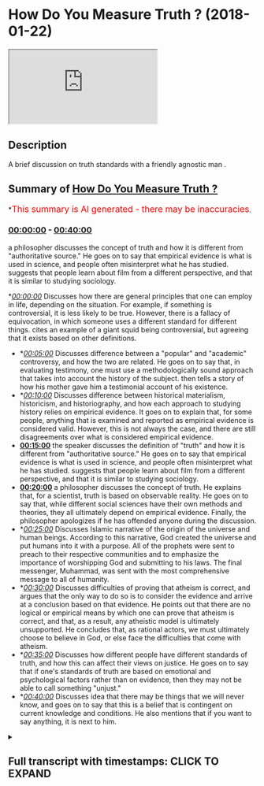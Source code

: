 # How Do You Measure Truth ? (2018-01-22)

<iframe loading='lazy' src='https://www.youtube.com/embed/_9qRZVO6JKQ'></iframe>

## Description

A brief discussion on truth standards with a friendly agnostic man .

## Summary of [How Do You Measure Truth ?](https://www.youtube.com/watch?v=_9qRZVO6JKQ)

\*<span style="color:red; font-size:125%">This summary is AI generated - there may be inaccuracies</span>.

### [00:00:00](https://www.youtube.com/watch?v=_9qRZVO6JKQ\&t=0) - [00:40:00](https://www.youtube.com/watch?v=_9qRZVO6JKQ\&t=2400)

a philosopher discusses the concept of truth and how it is different from "authoritative source." He goes on to say that empirical evidence is what is used in science, and people often misinterpret what he has studied. suggests that people learn about film from a different perspective, and that it is similar to studying sociology.

\**[00:00:00](https://www.youtube.com/watch?v=_9qRZVO6JKQ\&t=0)* Discusses how there are general principles that one can employ in life, depending on the situation. For example, if something is controversial, it is less likely to be true. However, there is a fallacy of equivocation, in which someone uses a different standard for different things. cites an example of a giant squid being controversial, but agreeing that it exists based on other definitions.

*   \**[00:05:00](https://www.youtube.com/watch?v=_9qRZVO6JKQ\&t=300)* Discusses difference between a "popular" and "academic" controversy, and how the two are related. He goes on to say that, in evaluating testimony, one must use a methodologically sound approach that takes into account the history of the subject. then tells a story of how his mother gave him a testimonial account of his existence.
*   \**[00:10:00](https://www.youtube.com/watch?v=_9qRZVO6JKQ\&t=600)* Discusses difference between historical materialism, historicism, and historiography, and how each approach to studying history relies on empirical evidence. It goes on to explain that, for some people, anything that is examined and reported as empirical evidence is considered valid. However, this is not always the case, and there are still disagreements over what is considered empirical evidence.
*   **[00:15:00](https://www.youtube.com/watch?v=_9qRZVO6JKQ\&t=900)** the speaker discusses the definition of "truth" and how it is different from "authoritative source." He goes on to say that empirical evidence is what is used in science, and people often misinterpret what he has studied. suggests that people learn about film from a different perspective, and that it is similar to studying sociology.
*   **[00:20:00](https://www.youtube.com/watch?v=_9qRZVO6JKQ\&t=1200)**  a philosopher discusses the concept of truth. He explains that, for a scientist, truth is based on observable reality. He goes on to say that, while different social sciences have their own methods and theories, they all ultimately depend on empirical evidence. Finally, the philosopher apologizes if he has offended anyone during the discussion.
*   \**[00:25:00](https://www.youtube.com/watch?v=_9qRZVO6JKQ\&t=1500)* Discusses Islamic narrative of the origin of the universe and human beings. According to this narrative, God created the universe and put humans into it with a purpose. All of the prophets were sent to preach to their respective communities and to emphasize the importance of worshipping God and submitting to his laws. The final messenger, Muhammad, was sent with the most comprehensive message to all of humanity.
*   \**[00:30:00](https://www.youtube.com/watch?v=_9qRZVO6JKQ\&t=1800)* Discusses difficulties of proving that atheism is correct, and argues that the only way to do so is to consider the evidence and arrive at a conclusion based on that evidence. He points out that there are no logical or empirical means by which one can prove that atheism is correct, and that, as a result, any atheistic model is ultimately unsupported. He concludes that, as rational actors, we must ultimately choose to believe in God, or else face the difficulties that come with atheism.
*   \**[00:35:00](https://www.youtube.com/watch?v=_9qRZVO6JKQ\&t=2100)* Discusses how different people have different standards of truth, and how this can affect their views on justice. He goes on to say that if one's standards of truth are based on emotional and psychological factors rather than on evidence, then they may not be able to call something "unjust."
*   \**[00:40:00](https://www.youtube.com/watch?v=_9qRZVO6JKQ\&t=2400)* Discusses idea that there may be things that we will never know, and goes on to say that this is a belief that is contingent on current knowledge and conditions. He also mentions that if you want to say anything, it is next to him.

<details><summary><h2>Full transcript with timestamps: CLICK TO EXPAND</h2></summary>

[0:00:08](https://youtu.be/_9qRZVO6JKQ?t=8) for example if you say that okay\
[0:00:11](https://youtu.be/_9qRZVO6JKQ?t=11) something is controversial and therefore\
[0:00:13](https://youtu.be/_9qRZVO6JKQ?t=13) it's less likely to be true then your\
[0:00:16](https://youtu.be/_9qRZVO6JKQ?t=16) your your attaching the truth value of\
[0:00:18](https://youtu.be/_9qRZVO6JKQ?t=18) that thing with what people's perception\
[0:00:20](https://youtu.be/_9qRZVO6JKQ?t=20) of it is so it's a very good general\
[0:00:21](https://youtu.be/_9qRZVO6JKQ?t=21) rule but like I said see this fallacy\
[0:00:24](https://youtu.be/_9qRZVO6JKQ?t=24) isn't always so enlightening because do\
[0:00:28](https://youtu.be/_9qRZVO6JKQ?t=28) you believe in Henry that we've existed\
[0:00:31](https://youtu.be/_9qRZVO6JKQ?t=31) okay because it's not a very\
[0:00:32](https://youtu.be/_9qRZVO6JKQ?t=32) controversial thing both agree and why\
[0:00:34](https://youtu.be/_9qRZVO6JKQ?t=34) the egg now okay we're both subjects of\
[0:00:37](https://youtu.be/_9qRZVO6JKQ?t=37) the fallacy on things like a good\
[0:00:42](https://youtu.be/_9qRZVO6JKQ?t=42) example giant squid giant squid some\
[0:00:46](https://youtu.be/_9qRZVO6JKQ?t=46) scientists believe don't exist because\
[0:00:49](https://youtu.be/_9qRZVO6JKQ?t=49) there's only been like five ever found\
[0:00:51](https://youtu.be/_9qRZVO6JKQ?t=51) now why would you believe that giant\
[0:00:53](https://youtu.be/_9qRZVO6JKQ?t=53) squid exists at the bottom of the ocean\
[0:00:55](https://youtu.be/_9qRZVO6JKQ?t=55) floor\
[0:00:55](https://youtu.be/_9qRZVO6JKQ?t=55) what would you say depends on how you\
[0:00:57](https://youtu.be/_9qRZVO6JKQ?t=57) define giant man I've seen squids\
[0:01:02](https://youtu.be/_9qRZVO6JKQ?t=62) biological definition which is a giant\
[0:01:04](https://youtu.be/_9qRZVO6JKQ?t=64) so I my giant anyways you know I say\
[0:01:10](https://youtu.be/_9qRZVO6JKQ?t=70) Darren I never say something funny just\
[0:01:11](https://youtu.be/_9qRZVO6JKQ?t=71) to kind of prick guys a bit you know I\
[0:01:14](https://youtu.be/_9qRZVO6JKQ?t=74) didn't see my dad for a long time yeah\
[0:01:16](https://youtu.be/_9qRZVO6JKQ?t=76) he went abroad and whatnot and he came\
[0:01:17](https://youtu.be/_9qRZVO6JKQ?t=77) back and he looked at me because I'm\
[0:01:19](https://youtu.be/_9qRZVO6JKQ?t=79) taller than him and he looked at me he\
[0:01:21](https://youtu.be/_9qRZVO6JKQ?t=81) goes are you giant and I don't know how\
[0:01:24](https://youtu.be/_9qRZVO6JKQ?t=84) to answer that question right the\
[0:01:26](https://youtu.be/_9qRZVO6JKQ?t=86) question is a lot of these things depend\
[0:01:27](https://youtu.be/_9qRZVO6JKQ?t=87) upon definition issue I'm saying\
[0:01:29](https://youtu.be/_9qRZVO6JKQ?t=89) so you said giant squid what's your\
[0:01:31](https://youtu.be/_9qRZVO6JKQ?t=91) definition of giant we all squid is\
[0:01:33](https://youtu.be/_9qRZVO6JKQ?t=93) that's a different story\
[0:01:35](https://youtu.be/_9qRZVO6JKQ?t=95) right well I'm saying he generally is\
[0:01:36](https://youtu.be/_9qRZVO6JKQ?t=96) what we to understand is that in\
[0:01:39](https://youtu.be/_9qRZVO6JKQ?t=99) theological discussions we shouldn't\
[0:01:42](https://youtu.be/_9qRZVO6JKQ?t=102) retreat into an approach we shouldn't\
[0:01:45](https://youtu.be/_9qRZVO6JKQ?t=105) have pre retreat into a place where we\
[0:01:48](https://youtu.be/_9qRZVO6JKQ?t=108) use different standards as we do in\
[0:01:51](https://youtu.be/_9qRZVO6JKQ?t=111) other places for example if in\
[0:01:52](https://youtu.be/_9qRZVO6JKQ?t=112) philosophy it's not in general in\
[0:01:54](https://youtu.be/_9qRZVO6JKQ?t=114) history wherever you have a certain\
[0:01:55](https://youtu.be/_9qRZVO6JKQ?t=115) standard of proof you're willing to\
[0:01:57](https://youtu.be/_9qRZVO6JKQ?t=117) accept that Henry days existed you're\
[0:01:58](https://youtu.be/_9qRZVO6JKQ?t=118) willing to accept that the Holocaust\
[0:02:01](https://youtu.be/_9qRZVO6JKQ?t=121) happen because of testimonial evidence\
[0:02:03](https://youtu.be/_9qRZVO6JKQ?t=123) if that's your approach fine that's fine\
[0:02:06](https://youtu.be/_9qRZVO6JKQ?t=126) now let's talk about that approach I\
[0:02:07](https://youtu.be/_9qRZVO6JKQ?t=127) haven't got a problem with I think\
[0:02:08](https://youtu.be/_9qRZVO6JKQ?t=128) that's a good approach yeah\
[0:02:10](https://youtu.be/_9qRZVO6JKQ?t=130) generally speaking I haven't been to 200\
[0:02:12](https://youtu.be/_9qRZVO6JKQ?t=132) countries in the world but I know that\
[0:02:14](https://youtu.be/_9qRZVO6JKQ?t=134) they exist right I have confidence that\
[0:02:16](https://youtu.be/_9qRZVO6JKQ?t=136) they exist I just say something that see\
[0:02:18](https://youtu.be/_9qRZVO6JKQ?t=138) this is where the error occurs I think\
[0:02:19](https://youtu.be/_9qRZVO6JKQ?t=139) it's done you go from this very specific\
[0:02:22](https://youtu.be/_9qRZVO6JKQ?t=142) example like you said there's many\
[0:02:24](https://youtu.be/_9qRZVO6JKQ?t=144) specific examples and then you said\
[0:02:26](https://youtu.be/_9qRZVO6JKQ?t=146) generally speaking we don't want to\
[0:02:28](https://youtu.be/_9qRZVO6JKQ?t=148) generally speak about these things this\
[0:02:30](https://youtu.be/_9qRZVO6JKQ?t=150) is the point about what things about the\
[0:02:33](https://youtu.be/_9qRZVO6JKQ?t=153) standards and different definitions okay\
[0:02:37](https://youtu.be/_9qRZVO6JKQ?t=157) okay so tell me fine if you're saying\
[0:02:40](https://youtu.be/_9qRZVO6JKQ?t=160) that I'm saying there are general\
[0:02:42](https://youtu.be/_9qRZVO6JKQ?t=162) principles we can employ in life yeah\
[0:02:44](https://youtu.be/_9qRZVO6JKQ?t=164) so I'm saying that this is a principle\
[0:02:47](https://youtu.be/_9qRZVO6JKQ?t=167) I'm putting in place if you're saying\
[0:02:49](https://youtu.be/_9qRZVO6JKQ?t=169) for the most part I accept testimonial\
[0:02:53](https://youtu.be/_9qRZVO6JKQ?t=173) account so long as it so long as it\
[0:02:55](https://youtu.be/_9qRZVO6JKQ?t=175) fulfills X Y Zed criteria I make I'm\
[0:02:59](https://youtu.be/_9qRZVO6JKQ?t=179) really making the case for specificity\
[0:03:06](https://youtu.be/_9qRZVO6JKQ?t=186) if you said the speakers coexist I would\
[0:03:09](https://youtu.be/_9qRZVO6JKQ?t=189) have maybe referred to two requirements\
[0:03:25](https://youtu.be/_9qRZVO6JKQ?t=205) so tell me what so ok once I said what\
[0:03:30](https://youtu.be/_9qRZVO6JKQ?t=210) once again what has I said sorry we want\
[0:03:33](https://youtu.be/_9qRZVO6JKQ?t=213) to think we are on the same page right\
[0:03:35](https://youtu.be/_9qRZVO6JKQ?t=215) if what you're saying is that for\
[0:03:37](https://youtu.be/_9qRZVO6JKQ?t=217) example it's controversial for a reason\
[0:03:42](https://youtu.be/_9qRZVO6JKQ?t=222) which relates to its for example the\
[0:03:44](https://youtu.be/_9qRZVO6JKQ?t=224) primary source materials and in the case\
[0:03:46](https://youtu.be/_9qRZVO6JKQ?t=226) of history yeah so something like the\
[0:03:48](https://youtu.be/_9qRZVO6JKQ?t=228) existence of I don't know Cyprus too\
[0:03:50](https://youtu.be/_9qRZVO6JKQ?t=230) great or something yeah or whatever you\
[0:03:53](https://youtu.be/_9qRZVO6JKQ?t=233) want something obscure something which\
[0:03:55](https://youtu.be/_9qRZVO6JKQ?t=235) happened in the Bronze Age or something\
[0:03:56](https://youtu.be/_9qRZVO6JKQ?t=236) like that where the primary source\
[0:03:57](https://youtu.be/_9qRZVO6JKQ?t=237) materials are not conclusive and you\
[0:04:00](https://youtu.be/_9qRZVO6JKQ?t=240) said ok that's controversial for an\
[0:04:01](https://youtu.be/_9qRZVO6JKQ?t=241) academic reason that's different to\
[0:04:03](https://youtu.be/_9qRZVO6JKQ?t=243) saying this controversial for what I\
[0:04:05](https://youtu.be/_9qRZVO6JKQ?t=245) refer to as a democratic reason which is\
[0:04:07](https://youtu.be/_9qRZVO6JKQ?t=247) kind of like okay people people differ\
[0:04:09](https://youtu.be/_9qRZVO6JKQ?t=249) on this people differ on almost\
[0:04:11](https://youtu.be/_9qRZVO6JKQ?t=251) everything right thing not nothing is\
[0:04:12](https://youtu.be/_9qRZVO6JKQ?t=252) the same thing why isn't why is it\
[0:04:14](https://youtu.be/_9qRZVO6JKQ?t=254) different academic\
[0:04:15](https://youtu.be/_9qRZVO6JKQ?t=255) okay so academic reasons usually cite\
[0:04:18](https://youtu.be/_9qRZVO6JKQ?t=258) evidence is where is the laypeople\
[0:04:21](https://youtu.be/_9qRZVO6JKQ?t=261) I'm not specialist enough to cite those\
[0:04:23](https://youtu.be/_9qRZVO6JKQ?t=263) evidences all the time and it goes back\
[0:04:24](https://youtu.be/_9qRZVO6JKQ?t=264) to Socrates definition of sorry\
[0:04:26](https://youtu.be/_9qRZVO6JKQ?t=266) criticism of democracy he says that\
[0:04:29](https://youtu.be/_9qRZVO6JKQ?t=269) democracy is his criticism of it was\
[0:04:32](https://youtu.be/_9qRZVO6JKQ?t=272) that democracy is not the be-all and\
[0:04:34](https://youtu.be/_9qRZVO6JKQ?t=274) end-all because not everyone is a\
[0:04:36](https://youtu.be/_9qRZVO6JKQ?t=276) specialist to talk about politics now\
[0:04:38](https://youtu.be/_9qRZVO6JKQ?t=278) the same thing applies for history and\
[0:04:39](https://youtu.be/_9qRZVO6JKQ?t=279) science so if for example me and you\
[0:04:42](https://youtu.be/_9qRZVO6JKQ?t=282) differ on a scientific reality is\
[0:04:44](https://youtu.be/_9qRZVO6JKQ?t=284) different too if scientists have the\
[0:04:46](https://youtu.be/_9qRZVO6JKQ?t=286) highest evidence differ for\
[0:04:48](https://youtu.be/_9qRZVO6JKQ?t=288) methodological reasons does that make\
[0:04:50](https://youtu.be/_9qRZVO6JKQ?t=290) sense\
[0:04:51](https://youtu.be/_9qRZVO6JKQ?t=291) kind of but I feel like we go the point\
[0:04:54](https://youtu.be/_9qRZVO6JKQ?t=294) was about you said academic principles\
[0:04:56](https://youtu.be/_9qRZVO6JKQ?t=296) would be different from normal people no\
[0:04:58](https://youtu.be/_9qRZVO6JKQ?t=298) I'm saying is what did you mean okay let\
[0:04:59](https://youtu.be/_9qRZVO6JKQ?t=299) me tell you one more time you said if\
[0:05:01](https://youtu.be/_9qRZVO6JKQ?t=301) something looks fun your your objection\
[0:05:03](https://youtu.be/_9qRZVO6JKQ?t=303) to testimonial account seems to be that\
[0:05:06](https://youtu.be/_9qRZVO6JKQ?t=306) if something is controversial then the\
[0:05:11](https://youtu.be/_9qRZVO6JKQ?t=311) question mark ought to be put on it yeah\
[0:05:12](https://youtu.be/_9qRZVO6JKQ?t=312) I'm saying to you that is a justifiable\
[0:05:15](https://youtu.be/_9qRZVO6JKQ?t=315) stance to have in some in some cases in\
[0:05:18](https://youtu.be/_9qRZVO6JKQ?t=318) other cases it's not justifiable so in\
[0:05:20](https://youtu.be/_9qRZVO6JKQ?t=320) if it's controversial academically\
[0:05:23](https://youtu.be/_9qRZVO6JKQ?t=323) because the evidence base whether it be\
[0:05:25](https://youtu.be/_9qRZVO6JKQ?t=325) primary or secondary source evidences\
[0:05:27](https://youtu.be/_9qRZVO6JKQ?t=327) it's questionable\
[0:05:28](https://youtu.be/_9qRZVO6JKQ?t=328) that's justifiable controversy which\
[0:05:30](https://youtu.be/_9qRZVO6JKQ?t=330) gives you the right to put a question\
[0:05:31](https://youtu.be/_9qRZVO6JKQ?t=331) mark on it but if it's controversial for\
[0:05:34](https://youtu.be/_9qRZVO6JKQ?t=334) popular reasons which the lay audience\
[0:05:36](https://youtu.be/_9qRZVO6JKQ?t=336) might not be acquainted with the the\
[0:05:39](https://youtu.be/_9qRZVO6JKQ?t=339) academic realities of that particular\
[0:05:40](https://youtu.be/_9qRZVO6JKQ?t=340) thing then it doesn't carry the same\
[0:05:42](https://youtu.be/_9qRZVO6JKQ?t=342) with epistemic way they are employed and\
[0:05:45](https://youtu.be/_9qRZVO6JKQ?t=345) they can be intertwined they often are\
[0:05:47](https://youtu.be/_9qRZVO6JKQ?t=347) intertwined but I'm not saying they\
[0:05:48](https://youtu.be/_9qRZVO6JKQ?t=348) always are which is the point I'm making\
[0:05:50](https://youtu.be/_9qRZVO6JKQ?t=350) sure okay fine so generally now this why\
[0:05:53](https://youtu.be/_9qRZVO6JKQ?t=353) is this relevant to the Atheist /cs\
[0:05:56](https://youtu.be/_9qRZVO6JKQ?t=356) debate because now we're living in the\
[0:05:58](https://youtu.be/_9qRZVO6JKQ?t=358) West and for the most part there is a\
[0:06:00](https://youtu.be/_9qRZVO6JKQ?t=360) popular culture of atheism now if you\
[0:06:02](https://youtu.be/_9qRZVO6JKQ?t=362) look at the census in 2001 there was\
[0:06:05](https://youtu.be/_9qRZVO6JKQ?t=365) some 76% Christians in this country\
[0:06:07](https://youtu.be/_9qRZVO6JKQ?t=367) right and 2011 it went down to some 54\
[0:06:10](https://youtu.be/_9qRZVO6JKQ?t=370) or something like three yeah so went\
[0:06:11](https://youtu.be/_9qRZVO6JKQ?t=371) down by 20 so 20 to 20 percent of people\
[0:06:15](https://youtu.be/_9qRZVO6JKQ?t=375) left Christianity\
[0:06:16](https://youtu.be/_9qRZVO6JKQ?t=376) yeah in 10 years so if we were to\
[0:06:18](https://youtu.be/_9qRZVO6JKQ?t=378) consult the general mass the popular\
[0:06:21](https://youtu.be/_9qRZVO6JKQ?t=381) opinion okay that's going to give us a\
[0:06:23](https://youtu.be/_9qRZVO6JKQ?t=383) taste of what people think of atheism\
[0:06:25](https://youtu.be/_9qRZVO6JKQ?t=385) now because we're social creatures and\
[0:06:26](https://youtu.be/_9qRZVO6JKQ?t=386) we're prone to secondary socialization\
[0:06:29](https://youtu.be/_9qRZVO6JKQ?t=389) in the context of whatever country we're\
[0:06:31](https://youtu.be/_9qRZVO6JKQ?t=391) living in we're going to absorb some of\
[0:06:34](https://youtu.be/_9qRZVO6JKQ?t=394) that energy but or some of that popular\
[0:06:36](https://youtu.be/_9qRZVO6JKQ?t=396) opinion so I'm saying is that when\
[0:06:38](https://youtu.be/_9qRZVO6JKQ?t=398) you're approaching subjects sometimes\
[0:06:40](https://youtu.be/_9qRZVO6JKQ?t=400) you have to strip yourself of your\
[0:06:42](https://youtu.be/_9qRZVO6JKQ?t=402) sociological bias and start looking at\
[0:06:44](https://youtu.be/_9qRZVO6JKQ?t=404) things once again on their academic\
[0:06:45](https://youtu.be/_9qRZVO6JKQ?t=405) mirror which is why we had to make the\
[0:06:47](https://youtu.be/_9qRZVO6JKQ?t=407) distinction between what I refer to as a\
[0:06:49](https://youtu.be/_9qRZVO6JKQ?t=409) popular a popular controversy versus an\
[0:06:52](https://youtu.be/_9qRZVO6JKQ?t=412) academic or otherwise evidence-based\
[0:06:55](https://youtu.be/_9qRZVO6JKQ?t=415) controversy do you see what I'm saying\
[0:06:56](https://youtu.be/_9qRZVO6JKQ?t=416) is okay but the thing is when I said\
[0:06:59](https://youtu.be/_9qRZVO6JKQ?t=419) they intertwine they tend to intertwine\
[0:07:00](https://youtu.be/_9qRZVO6JKQ?t=420) most like in the scientific theological\
[0:07:03](https://youtu.be/_9qRZVO6JKQ?t=423) places you know because there's an\
[0:07:05](https://youtu.be/_9qRZVO6JKQ?t=425) academic lack of academic consensus in\
[0:07:09](https://youtu.be/_9qRZVO6JKQ?t=429) science in evolution for example and in\
[0:07:12](https://youtu.be/_9qRZVO6JKQ?t=432) theology it influences the popular I\
[0:07:15](https://youtu.be/_9qRZVO6JKQ?t=435) agree sometimes that can be the case\
[0:07:16](https://youtu.be/_9qRZVO6JKQ?t=436) isn't it always the case of science and\
[0:07:18](https://youtu.be/_9qRZVO6JKQ?t=438) religion no science and religion it's\
[0:07:20](https://youtu.be/_9qRZVO6JKQ?t=440) not what you can't see always once again\
[0:07:21](https://youtu.be/_9qRZVO6JKQ?t=441) to take your words you can't take it\
[0:07:25](https://youtu.be/_9qRZVO6JKQ?t=445) right most evolutionary psychologists\
[0:07:32](https://youtu.be/_9qRZVO6JKQ?t=452) disagree with many dissolution area\
[0:07:35](https://youtu.be/_9qRZVO6JKQ?t=455) biologists is because of the a cadet the\
[0:07:37](https://youtu.be/_9qRZVO6JKQ?t=457) lack of academic consensus and that\
[0:07:39](https://youtu.be/_9qRZVO6JKQ?t=459) trickles down into conversations as we\
[0:07:42](https://youtu.be/_9qRZVO6JKQ?t=462) disappear absolutely no pair sadly the\
[0:07:44](https://youtu.be/_9qRZVO6JKQ?t=464) same in religion yes certainly it can't\
[0:07:46](https://youtu.be/_9qRZVO6JKQ?t=466) be the same religion so I'm saying I\
[0:07:47](https://youtu.be/_9qRZVO6JKQ?t=467) don't think it's a point of disagreement\
[0:07:49](https://youtu.be/_9qRZVO6JKQ?t=469) anyway the point is that the point is\
[0:07:51](https://youtu.be/_9qRZVO6JKQ?t=471) this right so long as the you're talking\
[0:07:54](https://youtu.be/_9qRZVO6JKQ?t=474) about testimony so that's one way of you\
[0:07:56](https://youtu.be/_9qRZVO6JKQ?t=476) ascertaining the truth right\
[0:07:57](https://youtu.be/_9qRZVO6JKQ?t=477) you're ascertaining something using\
[0:07:59](https://youtu.be/_9qRZVO6JKQ?t=479) testimonial account that meets a certain\
[0:08:02](https://youtu.be/_9qRZVO6JKQ?t=482) methodological criteria that's what you\
[0:08:04](https://youtu.be/_9qRZVO6JKQ?t=484) call history the study of history is\
[0:08:05](https://youtu.be/_9qRZVO6JKQ?t=485) based on that actually primary sources -\
[0:08:08](https://youtu.be/_9qRZVO6JKQ?t=488) primary sources yeah you look at things\
[0:08:10](https://youtu.be/_9qRZVO6JKQ?t=490) on their mirror and see how many people\
[0:08:12](https://youtu.be/_9qRZVO6JKQ?t=492) have affirmed these things terrify one\
[0:08:14](https://youtu.be/_9qRZVO6JKQ?t=494) more yeah\
[0:08:18](https://youtu.be/_9qRZVO6JKQ?t=498) you know how I'm basically in a nutshell\
[0:08:20](https://youtu.be/_9qRZVO6JKQ?t=500) vote sorry because you're going to point\
[0:08:22](https://youtu.be/_9qRZVO6JKQ?t=502) about present vs. history yeah\
[0:08:24](https://youtu.be/_9qRZVO6JKQ?t=504) history is the study of the past now the\
[0:08:27](https://youtu.be/_9qRZVO6JKQ?t=507) conversation I had with you like two\
[0:08:28](https://youtu.be/_9qRZVO6JKQ?t=508) minutes ago that's the site that's the\
[0:08:30](https://youtu.be/_9qRZVO6JKQ?t=510) past right\
[0:08:30](https://youtu.be/_9qRZVO6JKQ?t=510) everything is history in a sense if you\
[0:08:32](https://youtu.be/_9qRZVO6JKQ?t=512) want everything is history in a sense\
[0:08:34](https://youtu.be/_9qRZVO6JKQ?t=514) right however I know generally\
[0:08:37](https://youtu.be/_9qRZVO6JKQ?t=517) historians in in the academic world they\
[0:08:39](https://youtu.be/_9qRZVO6JKQ?t=519) won't say something is history unless\
[0:08:40](https://youtu.be/_9qRZVO6JKQ?t=520) it's at least a decade or two decades\
[0:08:42](https://youtu.be/_9qRZVO6JKQ?t=522) right well that's something else right\
[0:08:44](https://youtu.be/_9qRZVO6JKQ?t=524) but what I'm saying to you is the\
[0:08:46](https://youtu.be/_9qRZVO6JKQ?t=526) methodological approach can sometimes be\
[0:08:48](https://youtu.be/_9qRZVO6JKQ?t=528) used if not exactly the same but in a\
[0:08:50](https://youtu.be/_9qRZVO6JKQ?t=530) similar way in different in different\
[0:08:53](https://youtu.be/_9qRZVO6JKQ?t=533) conversations like philosophical\
[0:08:55](https://youtu.be/_9qRZVO6JKQ?t=535) conversations and elsewhere you know\
[0:08:57](https://youtu.be/_9qRZVO6JKQ?t=537) you're your mother's son because your\
[0:08:59](https://youtu.be/_9qRZVO6JKQ?t=539) mother the woman who brought you up gave\
[0:09:02](https://youtu.be/_9qRZVO6JKQ?t=542) you a testimonial account she told you\
[0:09:03](https://youtu.be/_9qRZVO6JKQ?t=543) your name is Darren okay I'm your mum\
[0:09:06](https://youtu.be/_9qRZVO6JKQ?t=546) you grew up in this house but you didn't\
[0:09:08](https://youtu.be/_9qRZVO6JKQ?t=548) demand to see like I'm saying you're\
[0:09:10](https://youtu.be/_9qRZVO6JKQ?t=550) your birth certificate and to do a DNA\
[0:09:14](https://youtu.be/_9qRZVO6JKQ?t=554) test and to go through the actual math\
[0:09:16](https://youtu.be/_9qRZVO6JKQ?t=556) you get me so from that you have do you\
[0:09:19](https://youtu.be/_9qRZVO6JKQ?t=559) have any doubt that your mum is your mum\
[0:09:21](https://youtu.be/_9qRZVO6JKQ?t=561) no but like I said so testimony in that\
[0:09:24](https://youtu.be/_9qRZVO6JKQ?t=564) case that's why it's funny right right\
[0:09:26](https://youtu.be/_9qRZVO6JKQ?t=566) right okay you made a point about\
[0:09:28](https://youtu.be/_9qRZVO6JKQ?t=568) history the thing is with history the\
[0:09:29](https://youtu.be/_9qRZVO6JKQ?t=569) reason you can't compare history to the\
[0:09:31](https://youtu.be/_9qRZVO6JKQ?t=571) study of a tree or sometimes in study of\
[0:09:33](https://youtu.be/_9qRZVO6JKQ?t=573) the study of a tree giant squid it's\
[0:09:37](https://youtu.be/_9qRZVO6JKQ?t=577) because\
[0:09:38](https://youtu.be/_9qRZVO6JKQ?t=578) the logical approach it's not not really\
[0:09:42](https://youtu.be/_9qRZVO6JKQ?t=582) my well let me tell you why because\
[0:09:43](https://youtu.be/_9qRZVO6JKQ?t=583) history isn't the past it's the study of\
[0:09:47](https://youtu.be/_9qRZVO6JKQ?t=587) the past okay its history this is one\
[0:09:53](https://youtu.be/_9qRZVO6JKQ?t=593) method I mean you should know if you do\
[0:09:55](https://youtu.be/_9qRZVO6JKQ?t=595) if you've done this that there's many\
[0:09:57](https://youtu.be/_9qRZVO6JKQ?t=597) different types of historical methods\
[0:10:01](https://youtu.be/_9qRZVO6JKQ?t=601) you could say historical materialist\
[0:10:03](https://youtu.be/_9qRZVO6JKQ?t=603) ways of looking at history historicism\
[0:10:06](https://youtu.be/_9qRZVO6JKQ?t=606) historiography these are very different\
[0:10:09](https://youtu.be/_9qRZVO6JKQ?t=609) ways of trying to ascertain the actions\
[0:10:13](https://youtu.be/_9qRZVO6JKQ?t=613) of the part that's why history is formal\
[0:10:17](https://youtu.be/_9qRZVO6JKQ?t=617) contentiousness almost topic that I can\
[0:10:23](https://youtu.be/_9qRZVO6JKQ?t=623) think of outside of religion of science\
[0:10:24](https://youtu.be/_9qRZVO6JKQ?t=624) you know sociology is very the way you\
[0:10:32](https://youtu.be/_9qRZVO6JKQ?t=632) put it that already I agree with the way\
[0:10:34](https://youtu.be/_9qRZVO6JKQ?t=634) you well I've said to you before\
[0:10:38](https://youtu.be/_9qRZVO6JKQ?t=638) something being contentious and\
[0:10:39](https://youtu.be/_9qRZVO6JKQ?t=639) controversial doesn't depreciate from\
[0:10:41](https://youtu.be/_9qRZVO6JKQ?t=641) its absolute truth standard in a\
[0:10:44](https://youtu.be/_9qRZVO6JKQ?t=644) nutshell it's like that's one number two\
[0:10:46](https://youtu.be/_9qRZVO6JKQ?t=646) the study of history the study of\
[0:10:48](https://youtu.be/_9qRZVO6JKQ?t=648) history just like the study of science\
[0:10:49](https://youtu.be/_9qRZVO6JKQ?t=649) sociology and psychology and all these\
[0:10:51](https://youtu.be/_9qRZVO6JKQ?t=651) things is its premise on kind of\
[0:10:55](https://youtu.be/_9qRZVO6JKQ?t=655) empiricism and in a kind of induction\
[0:10:58](https://youtu.be/_9qRZVO6JKQ?t=658) yes yeah so you you were kind of making\
[0:11:01](https://youtu.be/_9qRZVO6JKQ?t=661) a big separation between history and\
[0:11:02](https://youtu.be/_9qRZVO6JKQ?t=662) science but in essence both of those\
[0:11:04](https://youtu.be/_9qRZVO6JKQ?t=664) studies depend upon empirical and\
[0:11:06](https://youtu.be/_9qRZVO6JKQ?t=666) inductive methods and I can tell you\
[0:11:08](https://youtu.be/_9qRZVO6JKQ?t=668) what anything really okay yeah go ahead\
[0:11:11](https://youtu.be/_9qRZVO6JKQ?t=671) and tell me how they're done that would\
[0:11:12](https://youtu.be/_9qRZVO6JKQ?t=672) be really interesting history doesn't\
[0:11:15](https://youtu.be/_9qRZVO6JKQ?t=675) rely on you\
[0:11:15](https://youtu.be/_9qRZVO6JKQ?t=675) okay so how'd you how'd you collect\
[0:11:18](https://youtu.be/_9qRZVO6JKQ?t=678) evidence whatever this empirical\
[0:11:19](https://youtu.be/_9qRZVO6JKQ?t=679) evidence is measurable for sensitive\
[0:11:22](https://youtu.be/_9qRZVO6JKQ?t=682) evidence\
[0:11:23](https://youtu.be/_9qRZVO6JKQ?t=683) yeah okay so you see the evidence you\
[0:11:25](https://youtu.be/_9qRZVO6JKQ?t=685) hear the evidence for example yeah I\
[0:11:27](https://youtu.be/_9qRZVO6JKQ?t=687) look at the tree\
[0:11:28](https://youtu.be/_9qRZVO6JKQ?t=688) I studies you look at the primary source\
[0:11:29](https://youtu.be/_9qRZVO6JKQ?t=689) evidence here and then I can say no but\
[0:11:31](https://youtu.be/_9qRZVO6JKQ?t=691) in history you're looking at you're\
[0:11:32](https://youtu.be/_9qRZVO6JKQ?t=692) looking you're feel is empirical for\
[0:11:35](https://youtu.be/_9qRZVO6JKQ?t=695) some people always in person we have a\
[0:11:37](https://youtu.be/_9qRZVO6JKQ?t=697) different definition of empiricism\
[0:11:38](https://youtu.be/_9qRZVO6JKQ?t=698) because nah-nah-nah if there is one\
[0:11:40](https://youtu.be/_9qRZVO6JKQ?t=700) definition of empiricism okay so give me\
[0:11:42](https://youtu.be/_9qRZVO6JKQ?t=702) an example of a historical piece of\
[0:11:44](https://youtu.be/_9qRZVO6JKQ?t=704) empirical evidence and any evidence is\
[0:11:47](https://youtu.be/_9qRZVO6JKQ?t=707) empirical any any evidence is imperfect\
[0:11:49](https://youtu.be/_9qRZVO6JKQ?t=709) because the way you're the way your\
[0:11:51](https://youtu.be/_9qRZVO6JKQ?t=711) consumer evidence proving Henry the\
[0:11:53](https://youtu.be/_9qRZVO6JKQ?t=713) eighth you could argue yeah what is it\
[0:11:56](https://youtu.be/_9qRZVO6JKQ?t=716) so the primary sources like these\
[0:11:58](https://youtu.be/_9qRZVO6JKQ?t=718) diaries and this and that and then of\
[0:12:00](https://youtu.be/_9qRZVO6JKQ?t=720) course it's a group of no it's not okay\
[0:12:02](https://youtu.be/_9qRZVO6JKQ?t=722) you can you can go home this is like a\
[0:12:06](https://youtu.be/_9qRZVO6JKQ?t=726) supercool testimony testimony is not\
[0:12:08](https://youtu.be/_9qRZVO6JKQ?t=728) never tell you eyes let me tell you one\
[0:12:10](https://youtu.be/_9qRZVO6JKQ?t=730) person is yeah okay you might not know\
[0:12:17](https://youtu.be/_9qRZVO6JKQ?t=737) okay empiricism for me for the whole\
[0:12:20](https://youtu.be/_9qRZVO6JKQ?t=740) time let me tell you okay that's that's\
[0:12:24](https://youtu.be/_9qRZVO6JKQ?t=744) why I said empiricism is something which\
[0:12:27](https://youtu.be/_9qRZVO6JKQ?t=747) relies upon your five senses in order to\
[0:12:29](https://youtu.be/_9qRZVO6JKQ?t=749) ask acetate information okay\
[0:12:31](https://youtu.be/_9qRZVO6JKQ?t=751) everything in essence that you consume\
[0:12:33](https://youtu.be/_9qRZVO6JKQ?t=753) is a is is a as a result of one of your\
[0:12:36](https://youtu.be/_9qRZVO6JKQ?t=756) five senses or a combination of them so\
[0:12:39](https://youtu.be/_9qRZVO6JKQ?t=759) when you're coming to a conclusion of\
[0:12:40](https://youtu.be/_9qRZVO6JKQ?t=760) something right almost anything that you\
[0:12:43](https://youtu.be/_9qRZVO6JKQ?t=763) come to a conclusion about is going to\
[0:12:45](https://youtu.be/_9qRZVO6JKQ?t=765) be as a result of seeing something\
[0:12:46](https://youtu.be/_9qRZVO6JKQ?t=766) hearing something you're touching\
[0:12:48](https://youtu.be/_9qRZVO6JKQ?t=768) something feeling something or whatever\
[0:12:49](https://youtu.be/_9qRZVO6JKQ?t=769) very broad and gravely okay so in\
[0:12:52](https://youtu.be/_9qRZVO6JKQ?t=772) history you can't have evidences unless\
[0:12:54](https://youtu.be/_9qRZVO6JKQ?t=774) you unless you interact with them in one\
[0:12:56](https://youtu.be/_9qRZVO6JKQ?t=776) of those five ways therefore history is\
[0:12:59](https://youtu.be/_9qRZVO6JKQ?t=779) as empirical\
[0:13:01](https://youtu.be/_9qRZVO6JKQ?t=781) as fire okay fine if you don't accept\
[0:13:04](https://youtu.be/_9qRZVO6JKQ?t=784) that see the difference okay I've just\
[0:13:06](https://youtu.be/_9qRZVO6JKQ?t=786) told you how I've defined it now if you\
[0:13:08](https://youtu.be/_9qRZVO6JKQ?t=788) don't accept this it's fine you can go\
[0:13:10](https://youtu.be/_9qRZVO6JKQ?t=790) home we can both do our studies or\
[0:13:11](https://youtu.be/_9qRZVO6JKQ?t=791) whatever that's fine no problem yeah\
[0:13:13](https://youtu.be/_9qRZVO6JKQ?t=793) I'll see your point of view will\
[0:13:14](https://youtu.be/_9qRZVO6JKQ?t=794) different no problem no problem\
[0:13:17](https://youtu.be/_9qRZVO6JKQ?t=797) if someone sees if not right now\
[0:13:19](https://youtu.be/_9qRZVO6JKQ?t=799) I see something all right happening and\
[0:13:23](https://youtu.be/_9qRZVO6JKQ?t=803) then 20 or 30 years from now someone\
[0:13:25](https://youtu.be/_9qRZVO6JKQ?t=805) asks me what happened I have felt that\
[0:13:28](https://youtu.be/_9qRZVO6JKQ?t=808) situation happen firsthand and I'm then\
[0:13:31](https://youtu.be/_9qRZVO6JKQ?t=811) gonna narrate it it'll become testimony\
[0:13:33](https://youtu.be/_9qRZVO6JKQ?t=813) but it starts off as being empirical\
[0:13:35](https://youtu.be/_9qRZVO6JKQ?t=815) okay well that's another waste empirical\
[0:13:37](https://youtu.be/_9qRZVO6JKQ?t=817) proof sure let's see we're in court this\
[0:13:42](https://youtu.be/_9qRZVO6JKQ?t=822) guy says you saw me do so I see in both\
[0:13:51](https://youtu.be/_9qRZVO6JKQ?t=831) cases the testimony if you want to say\
[0:14:01](https://youtu.be/_9qRZVO6JKQ?t=841) that that's fine I've just explained to\
[0:14:02](https://youtu.be/_9qRZVO6JKQ?t=842) you how a tree I've just explained how\
[0:14:04](https://youtu.be/_9qRZVO6JKQ?t=844) it is once again we different\
[0:14:06](https://youtu.be/_9qRZVO6JKQ?t=846) no problem we can look up the definition\
[0:14:07](https://youtu.be/_9qRZVO6JKQ?t=847) what is the person so what is it person\
[0:14:11](https://youtu.be/_9qRZVO6JKQ?t=851) if you don't get your phone out because\
[0:14:12](https://youtu.be/_9qRZVO6JKQ?t=852) you're talking about it read out what in\
[0:14:13](https://youtu.be/_9qRZVO6JKQ?t=853) person is do you want someone to get\
[0:14:15](https://youtu.be/_9qRZVO6JKQ?t=855) somebody else to do it if someone else\
[0:14:17](https://youtu.be/_9qRZVO6JKQ?t=857) can do it\
[0:14:17](https://youtu.be/_9qRZVO6JKQ?t=857) yeah gather definition of empiricism so\
[0:14:20](https://youtu.be/_9qRZVO6JKQ?t=860) we can understand what I mean by it I'm\
[0:14:22](https://youtu.be/_9qRZVO6JKQ?t=862) saying generally speaking all of those\
[0:14:24](https://youtu.be/_9qRZVO6JKQ?t=864) Sciences far away yeah generally Chekov\
[0:14:26](https://youtu.be/_9qRZVO6JKQ?t=866) are we speaking Jin generals because\
[0:14:28](https://youtu.be/_9qRZVO6JKQ?t=868) everything is in general so it's all we\
[0:14:30](https://youtu.be/_9qRZVO6JKQ?t=870) can find you can find exceptions to\
[0:14:32](https://youtu.be/_9qRZVO6JKQ?t=872) almost every you specify what I'm saying\
[0:14:34](https://youtu.be/_9qRZVO6JKQ?t=874) is it'll come out Henry the 8th that's a\
[0:14:35](https://youtu.be/_9qRZVO6JKQ?t=875) very specific it's more moreover Social\
[0:14:38](https://youtu.be/_9qRZVO6JKQ?t=878) Sciences by their very nature attempt to\
[0:14:40](https://youtu.be/_9qRZVO6JKQ?t=880) mimic the Natural Sciences you know that\
[0:14:42](https://youtu.be/_9qRZVO6JKQ?t=882) sometimes very badly that's that's good\
[0:14:45](https://youtu.be/_9qRZVO6JKQ?t=885) fine okay but that eulogy is not an\
[0:14:46](https://youtu.be/_9qRZVO6JKQ?t=886) empirical boom\
[0:14:47](https://youtu.be/_9qRZVO6JKQ?t=887) that's why then okay but it doesn't say\
[0:14:53](https://youtu.be/_9qRZVO6JKQ?t=893) it doesn't follow exactly this it's cool\
[0:14:54](https://youtu.be/_9qRZVO6JKQ?t=894) like you definitely have your own\
[0:14:55](https://youtu.be/_9qRZVO6JKQ?t=895) definition with it alright let's see\
[0:14:57](https://youtu.be/_9qRZVO6JKQ?t=897) what is in person with\
[0:15:04](https://youtu.be/_9qRZVO6JKQ?t=904) okay okay so what you've just read oh\
[0:15:37](https://youtu.be/_9qRZVO6JKQ?t=937) please yeah you've just read out because\
[0:15:40](https://youtu.be/_9qRZVO6JKQ?t=940) I don't mind being wrong here\
[0:15:42](https://youtu.be/_9qRZVO6JKQ?t=942) I don't mind however I said - I said -\
[0:15:48](https://youtu.be/_9qRZVO6JKQ?t=948) you know very listen carefully we don't\
[0:15:55](https://youtu.be/_9qRZVO6JKQ?t=955) need to prove anything like intelligence\
[0:15:59](https://youtu.be/_9qRZVO6JKQ?t=959) words - all I it's on camera Jen I'm\
[0:16:02](https://youtu.be/_9qRZVO6JKQ?t=962) saying I said what is in person\
[0:16:04](https://youtu.be/_9qRZVO6JKQ?t=964) something which relies on that five\
[0:16:05](https://youtu.be/_9qRZVO6JKQ?t=965) senses you get me so here you've read\
[0:16:07](https://youtu.be/_9qRZVO6JKQ?t=967) the definition and it's agree on that\
[0:16:09](https://youtu.be/_9qRZVO6JKQ?t=969) so okay fine - say that authoritative\
[0:16:11](https://youtu.be/_9qRZVO6JKQ?t=971) source isn't empirical because you don't\
[0:16:14](https://youtu.be/_9qRZVO6JKQ?t=974) what you're saying is kind of like\
[0:16:15](https://youtu.be/_9qRZVO6JKQ?t=975) anyone would not agree with it anyone\
[0:16:18](https://youtu.be/_9qRZVO6JKQ?t=978) who understands CDs to disagree you\
[0:16:21](https://youtu.be/_9qRZVO6JKQ?t=981) don't have to be arrogant on this this\
[0:16:24](https://youtu.be/_9qRZVO6JKQ?t=984) is not something which you need to\
[0:16:25](https://youtu.be/_9qRZVO6JKQ?t=985) disagree okay stubborn you don't need to\
[0:16:32](https://youtu.be/_9qRZVO6JKQ?t=992) be stubborn on this you don't need to\
[0:16:33](https://youtu.be/_9qRZVO6JKQ?t=993) you just read the abstract five senses\
[0:16:35](https://youtu.be/_9qRZVO6JKQ?t=995) the sense we experience same thing what\
[0:16:38](https://youtu.be/_9qRZVO6JKQ?t=998) state should we pursue this\
[0:16:45](https://youtu.be/_9qRZVO6JKQ?t=1005) \[Music]\
[0:17:05](https://youtu.be/_9qRZVO6JKQ?t=1025) \[Music]\
[0:17:16](https://youtu.be/_9qRZVO6JKQ?t=1036) \[Music]\
[0:17:52](https://youtu.be/_9qRZVO6JKQ?t=1072) as used in science is look at the tree\
[0:17:55](https://youtu.be/_9qRZVO6JKQ?t=1075) we're all looking at the same trees\
[0:17:58](https://youtu.be/_9qRZVO6JKQ?t=1078) looking at the same groups that's what\
[0:18:03](https://youtu.be/_9qRZVO6JKQ?t=1083) you're talking about that sensor we can\
[0:18:04](https://youtu.be/_9qRZVO6JKQ?t=1084) all share the same source the import\
[0:18:10](https://youtu.be/_9qRZVO6JKQ?t=1090) history which is supposed to be it's\
[0:18:12](https://youtu.be/_9qRZVO6JKQ?t=1092) never that this is always different\
[0:18:14](https://youtu.be/_9qRZVO6JKQ?t=1094) sources at the old misinformed and\
[0:18:16](https://youtu.be/_9qRZVO6JKQ?t=1096) telling me there's one still did you\
[0:18:19](https://youtu.be/_9qRZVO6JKQ?t=1099) know why you're missing a failure was a\
[0:18:20](https://youtu.be/_9qRZVO6JKQ?t=1100) function know that history is built ok\
[0:18:22](https://youtu.be/_9qRZVO6JKQ?t=1102) they're indifferent what's your\
[0:18:23](https://youtu.be/_9qRZVO6JKQ?t=1103) background what are we study\
[0:18:25](https://youtu.be/_9qRZVO6JKQ?t=1105) studied a lot tell me what you've said\
[0:18:27](https://youtu.be/_9qRZVO6JKQ?t=1107) it film okay so this is not your field\
[0:18:31](https://youtu.be/_9qRZVO6JKQ?t=1111) it is not I'm sorry this is not your\
[0:18:33](https://youtu.be/_9qRZVO6JKQ?t=1113) field in me let me just say some yeah\
[0:18:35](https://youtu.be/_9qRZVO6JKQ?t=1115) there so I think so now is this gonna\
[0:18:37](https://youtu.be/_9qRZVO6JKQ?t=1117) have to become an educational experience\
[0:18:41](https://youtu.be/_9qRZVO6JKQ?t=1121) what film consists done this many times\
[0:18:46](https://youtu.be/_9qRZVO6JKQ?t=1126) people misinterpret what I've studied\
[0:18:48](https://youtu.be/_9qRZVO6JKQ?t=1128) film is very much what we're talking\
[0:18:50](https://youtu.be/_9qRZVO6JKQ?t=1130) about\
[0:18:50](https://youtu.be/_9qRZVO6JKQ?t=1130) okay it's very much sociological okay I\
[0:18:53](https://youtu.be/_9qRZVO6JKQ?t=1133) understand that ma'am but this is these\
[0:18:54](https://youtu.be/_9qRZVO6JKQ?t=1134) are these are empiricism as I've stated\
[0:19:02](https://youtu.be/_9qRZVO6JKQ?t=1142) it it's quite it's quite easily\
[0:19:05](https://youtu.be/_9qRZVO6JKQ?t=1145) Google abhi never use that whatever is\
[0:19:08](https://youtu.be/_9qRZVO6JKQ?t=1148) Google okay yeah that it seems you've\
[0:19:10](https://youtu.be/_9qRZVO6JKQ?t=1150) got like your G is very different okay\
[0:19:17](https://youtu.be/_9qRZVO6JKQ?t=1157) sit down before we proceed everyone\
[0:19:19](https://youtu.be/_9qRZVO6JKQ?t=1159) knows that not that what you've said is\
[0:19:21](https://youtu.be/_9qRZVO6JKQ?t=1161) correct it's different the usage is\
[0:19:22](https://youtu.be/_9qRZVO6JKQ?t=1162) different but the method is the same so\
[0:19:24](https://youtu.be/_9qRZVO6JKQ?t=1164) you're still using your sensors to come\
[0:19:25](https://youtu.be/_9qRZVO6JKQ?t=1165) to conclusions of something you're using\
[0:19:27](https://youtu.be/_9qRZVO6JKQ?t=1167) someone else's selfie okay fine so it's\
[0:19:31](https://youtu.be/_9qRZVO6JKQ?t=1171) still something else is fine no problem\
[0:19:32](https://youtu.be/_9qRZVO6JKQ?t=1172) yeah it's someone else's brain yes\
[0:19:40](https://youtu.be/_9qRZVO6JKQ?t=1180) couple not really going by what I'm\
[0:19:42](https://youtu.be/_9qRZVO6JKQ?t=1182) saying I'll say what you want to say go\
[0:19:43](https://youtu.be/_9qRZVO6JKQ?t=1183) on if I look at the tree and I tell you\
[0:19:46](https://youtu.be/_9qRZVO6JKQ?t=1186) though it's a certain way like you\
[0:19:48](https://youtu.be/_9qRZVO6JKQ?t=1188) observed the tree have you observed\
[0:19:51](https://youtu.be/_9qRZVO6JKQ?t=1191) about me what I was talking about\
[0:19:53](https://youtu.be/_9qRZVO6JKQ?t=1193) looking over there I'm looking at this\
[0:19:55](https://youtu.be/_9qRZVO6JKQ?t=1195) tree here I'm a tree Sciences okay no\
[0:19:58](https://youtu.be/_9qRZVO6JKQ?t=1198) see this tree is for 8 grooves\
[0:20:00](https://youtu.be/_9qRZVO6JKQ?t=1200) eight-foot rounds and you're not you're\
[0:20:02](https://youtu.be/_9qRZVO6JKQ?t=1202) just hearing me have you seen the tree\
[0:20:04](https://youtu.be/_9qRZVO6JKQ?t=1204) have you observed the true what you're\
[0:20:06](https://youtu.be/_9qRZVO6JKQ?t=1206) saying that yeah have you observed the\
[0:20:07](https://youtu.be/_9qRZVO6JKQ?t=1207) tree what in that analogy you just gave\
[0:20:09](https://youtu.be/_9qRZVO6JKQ?t=1209) I can't see you no you can't see you\
[0:20:11](https://youtu.be/_9qRZVO6JKQ?t=1211) looking oh yes I haven't nothing do you\
[0:20:13](https://youtu.be/_9qRZVO6JKQ?t=1213) have any empirical evidence yeah your\
[0:20:15](https://youtu.be/_9qRZVO6JKQ?t=1215) testimony no yeah that's cool because I\
[0:20:17](https://youtu.be/_9qRZVO6JKQ?t=1217) observed it okay okay fine in a\
[0:20:19](https://youtu.be/_9qRZVO6JKQ?t=1219) scientific way that's cool I take my\
[0:20:22](https://youtu.be/_9qRZVO6JKQ?t=1222) word for it we're both fellow scientists\
[0:20:23](https://youtu.be/_9qRZVO6JKQ?t=1223) in his historical search the same thing\
[0:20:26](https://youtu.be/_9qRZVO6JKQ?t=1226) not the same thing of course it's a same\
[0:20:27](https://youtu.be/_9qRZVO6JKQ?t=1227) thing it's not the same thing okay let\
[0:20:29](https://youtu.be/_9qRZVO6JKQ?t=1229) the people decide okay fine\
[0:20:32](https://youtu.be/_9qRZVO6JKQ?t=1232) same thing about the thing is same thing\
[0:20:33](https://youtu.be/_9qRZVO6JKQ?t=1233) applies look now say something right I\
[0:20:37](https://youtu.be/_9qRZVO6JKQ?t=1237) recommend that you read a book is really\
[0:20:38](https://youtu.be/_9qRZVO6JKQ?t=1238) interesting very small it's a good\
[0:20:41](https://youtu.be/_9qRZVO6JKQ?t=1241) introduction to these things because it\
[0:20:42](https://youtu.be/_9qRZVO6JKQ?t=1242) will help help you understand these\
[0:20:44](https://youtu.be/_9qRZVO6JKQ?t=1244) themes and also the people that are\
[0:20:45](https://youtu.be/_9qRZVO6JKQ?t=1245) watching at home they found the sign it\
[0:20:46](https://youtu.be/_9qRZVO6JKQ?t=1246) seems it's a small book written by a guy\
[0:20:48](https://youtu.be/_9qRZVO6JKQ?t=1248) called Sameer or Kasia called the\
[0:20:50](https://youtu.be/_9qRZVO6JKQ?t=1250) introduction to the philosophy of\
[0:20:52](https://youtu.be/_9qRZVO6JKQ?t=1252) science yeah this book is actually it\
[0:20:55](https://youtu.be/_9qRZVO6JKQ?t=1255) talks about a prism in the first couple\
[0:20:57](https://youtu.be/_9qRZVO6JKQ?t=1257) of chapters and it's interesting the way\
[0:20:58](https://youtu.be/_9qRZVO6JKQ?t=1258) it puts it yeah the way the guy puts it\
[0:21:01](https://youtu.be/_9qRZVO6JKQ?t=1261) is what I'm gonna put it to you now the\
[0:21:04](https://youtu.be/_9qRZVO6JKQ?t=1264) observable reality for example like\
[0:21:05](https://youtu.be/_9qRZVO6JKQ?t=1265) you've got a voice yeah da foz if you\
[0:21:07](https://youtu.be/_9qRZVO6JKQ?t=1267) have a fuzzy he drop you drop it then we\
[0:21:10](https://youtu.be/_9qRZVO6JKQ?t=1270) can all observe the fact that you'll\
[0:21:11](https://youtu.be/_9qRZVO6JKQ?t=1271) smash on the floor okay\
[0:21:13](https://youtu.be/_9qRZVO6JKQ?t=1273) that's empiricism isn't it yeah okay\
[0:21:16](https://youtu.be/_9qRZVO6JKQ?t=1276) would you agree that's empiricism yeah\
[0:21:17](https://youtu.be/_9qRZVO6JKQ?t=1277) would you agree that scientific yes all\
[0:21:20](https://youtu.be/_9qRZVO6JKQ?t=1280) right now the way you said it is that\
[0:21:22](https://youtu.be/_9qRZVO6JKQ?t=1282) you were given the example of different\
[0:21:23](https://youtu.be/_9qRZVO6JKQ?t=1283) sociological outcomes you said okay but\
[0:21:25](https://youtu.be/_9qRZVO6JKQ?t=1285) these people have this death toll and\
[0:21:29](https://youtu.be/_9qRZVO6JKQ?t=1289) this right listen carefully so here what\
[0:21:32](https://youtu.be/_9qRZVO6JKQ?t=1292) he says is yeah we can all see the vast\
[0:21:35](https://youtu.be/_9qRZVO6JKQ?t=1295) falling onto the floor but different\
[0:21:38](https://youtu.be/_9qRZVO6JKQ?t=1298) scientists have had historically\
[0:21:39](https://youtu.be/_9qRZVO6JKQ?t=1299) different explanations of how it falls\
[0:21:41](https://youtu.be/_9qRZVO6JKQ?t=1301) on the floor for example Newtonian to\
[0:21:44](https://youtu.be/_9qRZVO6JKQ?t=1304) mind Newtonian physics versus Einstein\
[0:21:46](https://youtu.be/_9qRZVO6JKQ?t=1306) in physics so both of those are two\
[0:21:48](https://youtu.be/_9qRZVO6JKQ?t=1308) approaches that aim to explain how the\
[0:21:50](https://youtu.be/_9qRZVO6JKQ?t=1310) vast for a fell on the floor yet both of\
[0:21:53](https://youtu.be/_9qRZVO6JKQ?t=1313) them depend upon the same empirical\
[0:21:55](https://youtu.be/_9qRZVO6JKQ?t=1315) count the same thing applies in\
[0:21:57](https://youtu.be/_9qRZVO6JKQ?t=1317) sociology right\
[0:21:58](https://youtu.be/_9qRZVO6JKQ?t=1318) I'm not saying by the way that sociology\
[0:22:00](https://youtu.be/_9qRZVO6JKQ?t=1320) or any of the Social Sciences have the\
[0:22:02](https://youtu.be/_9qRZVO6JKQ?t=1322) same merit or the same kind they are in\
[0:22:06](https://youtu.be/_9qRZVO6JKQ?t=1326) the same level as\
[0:22:08](https://youtu.be/_9qRZVO6JKQ?t=1328) the naturals I'm not saying that but why\
[0:22:10](https://youtu.be/_9qRZVO6JKQ?t=1330) I'm saying\
[0:22:12](https://youtu.be/_9qRZVO6JKQ?t=1332) interestingly and I don't want to make\
[0:22:14](https://youtu.be/_9qRZVO6JKQ?t=1334) this into a too much a philosophical\
[0:22:16](https://youtu.be/_9qRZVO6JKQ?t=1336) conversation right but what I am saying\
[0:22:19](https://youtu.be/_9qRZVO6JKQ?t=1339) to you is interestingly science is\
[0:22:21](https://youtu.be/_9qRZVO6JKQ?t=1341) premise on the social sciences science\
[0:22:24](https://youtu.be/_9qRZVO6JKQ?t=1344) is primitive yeah let me tell you how\
[0:22:27](https://youtu.be/_9qRZVO6JKQ?t=1347) because natural sciences have presuppose\
[0:22:30](https://youtu.be/_9qRZVO6JKQ?t=1350) a methodological presuppositions like\
[0:22:32](https://youtu.be/_9qRZVO6JKQ?t=1352) for example empiricism like for example\
[0:22:34](https://youtu.be/_9qRZVO6JKQ?t=1354) logical deduction ISM like for example\
[0:22:37](https://youtu.be/_9qRZVO6JKQ?t=1357) the fact that we're sending that the\
[0:22:39](https://youtu.be/_9qRZVO6JKQ?t=1359) scientific method or logical approach\
[0:22:41](https://youtu.be/_9qRZVO6JKQ?t=1361) itself these things are not scientific\
[0:22:43](https://youtu.be/_9qRZVO6JKQ?t=1363) in their nature they're actually so\
[0:22:45](https://youtu.be/_9qRZVO6JKQ?t=1365) there are philosophical their\
[0:22:46](https://youtu.be/_9qRZVO6JKQ?t=1366) philosophical precepts falsification ISM\
[0:22:48](https://youtu.be/_9qRZVO6JKQ?t=1368) call papa who died in 1994 all of those\
[0:22:51](https://youtu.be/_9qRZVO6JKQ?t=1371) things and he actually used to lecture\
[0:22:53](https://youtu.be/_9qRZVO6JKQ?t=1373) and LSE University\
[0:22:55](https://youtu.be/_9qRZVO6JKQ?t=1375) all of those things are actually for the\
[0:22:56](https://youtu.be/_9qRZVO6JKQ?t=1376) Safa core precepts which underpin the\
[0:22:59](https://youtu.be/_9qRZVO6JKQ?t=1379) study of science did you get me so from\
[0:23:02](https://youtu.be/_9qRZVO6JKQ?t=1382) that perspective you could say the\
[0:23:03](https://youtu.be/_9qRZVO6JKQ?t=1383) social sciences in this case philosophy\
[0:23:06](https://youtu.be/_9qRZVO6JKQ?t=1386) supersedes or presupposes the Natural\
[0:23:08](https://youtu.be/_9qRZVO6JKQ?t=1388) Sciences so it does matter also matters\
[0:23:12](https://youtu.be/_9qRZVO6JKQ?t=1392) okay\
[0:23:12](https://youtu.be/_9qRZVO6JKQ?t=1392) it matters in that way but the two are\
[0:23:14](https://youtu.be/_9qRZVO6JKQ?t=1394) qualitatively different okay so what\
[0:23:17](https://youtu.be/_9qRZVO6JKQ?t=1397) difference doesn't it doesn't indicate\
[0:23:18](https://youtu.be/_9qRZVO6JKQ?t=1398) advantage all the time right so for\
[0:23:21](https://youtu.be/_9qRZVO6JKQ?t=1401) example if we're saying that if we do\
[0:23:24](https://youtu.be/_9qRZVO6JKQ?t=1404) agree on the definition of Imperium of\
[0:23:27](https://youtu.be/_9qRZVO6JKQ?t=1407) empiricism and empiricism isn't all\
[0:23:29](https://youtu.be/_9qRZVO6JKQ?t=1409) these things which I would you know I\
[0:23:31](https://youtu.be/_9qRZVO6JKQ?t=1411) don't think many people would agree that\
[0:23:32](https://youtu.be/_9qRZVO6JKQ?t=1412) history history is incurable\
[0:23:34](https://youtu.be/_9qRZVO6JKQ?t=1414) but the Mikasa Caliphate if we did the\
[0:23:36](https://youtu.be/_9qRZVO6JKQ?t=1416) qualitative differences between the\
[0:23:38](https://youtu.be/_9qRZVO6JKQ?t=1418) property purses are required by each is\
[0:23:40](https://youtu.be/_9qRZVO6JKQ?t=1420) so different okay okay fine fine see\
[0:23:45](https://youtu.be/_9qRZVO6JKQ?t=1425) that now I think I'm happy with what\
[0:23:47](https://youtu.be/_9qRZVO6JKQ?t=1427) you've said there because it seems like\
[0:23:48](https://youtu.be/_9qRZVO6JKQ?t=1428) you've matured in your approach to be\
[0:23:49](https://youtu.be/_9qRZVO6JKQ?t=1429) honest with you I don't you feel like\
[0:23:51](https://youtu.be/_9qRZVO6JKQ?t=1431) look okay Marilyn look whatever you want\
[0:23:54](https://youtu.be/_9qRZVO6JKQ?t=1434) to call it bro I'm here I'm not trying\
[0:23:56](https://youtu.be/_9qRZVO6JKQ?t=1436) to be rude to you forget it I'm just\
[0:23:58](https://youtu.be/_9qRZVO6JKQ?t=1438) speaking to you okay I look once again I\
[0:24:00](https://youtu.be/_9qRZVO6JKQ?t=1440) genuinely do apologize if you take\
[0:24:02](https://youtu.be/_9qRZVO6JKQ?t=1442) anything rudely I'm not trying to be\
[0:24:03](https://youtu.be/_9qRZVO6JKQ?t=1443) rude here honestly I'm not trying to\
[0:24:05](https://youtu.be/_9qRZVO6JKQ?t=1445) Rudy do you accept my apology do you\
[0:24:07](https://youtu.be/_9qRZVO6JKQ?t=1447) accept it yeah sure\
[0:24:09](https://youtu.be/_9qRZVO6JKQ?t=1449) all right so let me let me proceed yeah\
[0:24:11](https://youtu.be/_9qRZVO6JKQ?t=1451) so now because these actually it's\
[0:24:14](https://youtu.be/_9qRZVO6JKQ?t=1454) important things that we fetched out\
[0:24:15](https://youtu.be/_9qRZVO6JKQ?t=1455) here we've talked about in prism it\
[0:24:17](https://youtu.be/_9qRZVO6JKQ?t=1457) talked about testimony we talk somewhat\
[0:24:19](https://youtu.be/_9qRZVO6JKQ?t=1459) about deduction ISM and we talk somewhat\
[0:24:21](https://youtu.be/_9qRZVO6JKQ?t=1461) about look like the logical approach and\
[0:24:22](https://youtu.be/_9qRZVO6JKQ?t=1462) the important roof here is this is that\
[0:24:25](https://youtu.be/_9qRZVO6JKQ?t=1465) we're coming to to true standards\
[0:24:27](https://youtu.be/_9qRZVO6JKQ?t=1467) because if a sailor for example I\
[0:24:29](https://youtu.be/_9qRZVO6JKQ?t=1469) believe that those of initiator of the\
[0:24:31](https://youtu.be/_9qRZVO6JKQ?t=1471) universe and the way I come to that\
[0:24:34](https://youtu.be/_9qRZVO6JKQ?t=1474) conclusion and that I believe that there\
[0:24:36](https://youtu.be/_9qRZVO6JKQ?t=1476) was an initiative the universe and that\
[0:24:37](https://youtu.be/_9qRZVO6JKQ?t=1477) the Quran is the final message sent to\
[0:24:40](https://youtu.be/_9qRZVO6JKQ?t=1480) all human beings I'm a Muslim and you\
[0:24:43](https://youtu.be/_9qRZVO6JKQ?t=1483) asked me why did you come to that\
[0:24:44](https://youtu.be/_9qRZVO6JKQ?t=1484) conclusion I will say to you in a\
[0:24:46](https://youtu.be/_9qRZVO6JKQ?t=1486) nutshell bro I come to that conclusion\
[0:24:49](https://youtu.be/_9qRZVO6JKQ?t=1489) for a similar reason why you come to\
[0:24:51](https://youtu.be/_9qRZVO6JKQ?t=1491) most of your conclusions in life like\
[0:24:53](https://youtu.be/_9qRZVO6JKQ?t=1493) inference is coming to is using evidence\
[0:24:56](https://youtu.be/_9qRZVO6JKQ?t=1496) to come to a conclusion\
[0:24:57](https://youtu.be/_9qRZVO6JKQ?t=1497) if you look at Google what inference\
[0:24:59](https://youtu.be/_9qRZVO6JKQ?t=1499) means I probably should Oxford\
[0:25:00](https://youtu.be/_9qRZVO6JKQ?t=1500) Dictionary is going to describe it in\
[0:25:02](https://youtu.be/_9qRZVO6JKQ?t=1502) this way yeah so my inference to the\
[0:25:04](https://youtu.be/_9qRZVO6JKQ?t=1504) best explanation as to why we're here\
[0:25:06](https://youtu.be/_9qRZVO6JKQ?t=1506) and what we're doing here is that in a\
[0:25:08](https://youtu.be/_9qRZVO6JKQ?t=1508) nutshell bro we're here because there\
[0:25:10](https://youtu.be/_9qRZVO6JKQ?t=1510) was an initiator creates a maintainer of\
[0:25:12](https://youtu.be/_9qRZVO6JKQ?t=1512) the universe put us into existence and\
[0:25:15](https://youtu.be/_9qRZVO6JKQ?t=1515) gave us purpose death through both\
[0:25:19](https://youtu.be/_9qRZVO6JKQ?t=1519) intrinsic methods and extraneous methods\
[0:25:22](https://youtu.be/_9qRZVO6JKQ?t=1522) so hey these are the few things I\
[0:25:24](https://youtu.be/_9qRZVO6JKQ?t=1524) believe and this conviction I have it's\
[0:25:27](https://youtu.be/_9qRZVO6JKQ?t=1527) not cool of belief because some people\
[0:25:28](https://youtu.be/_9qRZVO6JKQ?t=1528) would just jump up and down what belief\
[0:25:30](https://youtu.be/_9qRZVO6JKQ?t=1530) this conviction I have is premised on\
[0:25:32](https://youtu.be/_9qRZVO6JKQ?t=1532) the same methods that me and you use in\
[0:25:35](https://youtu.be/_9qRZVO6JKQ?t=1535) normal everyday life so I will say to\
[0:25:40](https://youtu.be/_9qRZVO6JKQ?t=1540) you instead of ask and going through\
[0:25:41](https://youtu.be/_9qRZVO6JKQ?t=1541) their arguments because everyone here\
[0:25:43](https://youtu.be/_9qRZVO6JKQ?t=1543) has heard the cosmological argument okay\
[0:25:45](https://youtu.be/_9qRZVO6JKQ?t=1545) you've had it you're an educated guy do\
[0:25:48](https://youtu.be/_9qRZVO6JKQ?t=1548) you get me not honest I do I do believe\
[0:25:49](https://youtu.be/_9qRZVO6JKQ?t=1549) you're an educated guy I'm not just\
[0:25:50](https://youtu.be/_9qRZVO6JKQ?t=1550) saying that because you because the\
[0:25:51](https://youtu.be/_9qRZVO6JKQ?t=1551) theme sure I'm telling you bro it wasn't\
[0:25:55](https://youtu.be/_9qRZVO6JKQ?t=1555) to do with you what you were saying cuz\
[0:25:57](https://youtu.be/_9qRZVO6JKQ?t=1557) I from beginning to end saw you as okay\
[0:25:59](https://youtu.be/_9qRZVO6JKQ?t=1559) this guy's he's informed yeah but it was\
[0:26:02](https://youtu.be/_9qRZVO6JKQ?t=1562) just about your approach to it I felt\
[0:26:05](https://youtu.be/_9qRZVO6JKQ?t=1565) like you had your defenses up a little\
[0:26:06](https://youtu.be/_9qRZVO6JKQ?t=1566) bit that's why I'm environment sure like\
[0:26:07](https://youtu.be/_9qRZVO6JKQ?t=1567) your emotional intelligence than your\
[0:26:09](https://youtu.be/_9qRZVO6JKQ?t=1569) government but I don't even believe that\
[0:26:10](https://youtu.be/_9qRZVO6JKQ?t=1570) exists too much anyways having said the\
[0:26:14](https://youtu.be/_9qRZVO6JKQ?t=1574) server\
[0:26:15](https://youtu.be/_9qRZVO6JKQ?t=1575) yeah cause we don't have all right so\
[0:26:18](https://youtu.be/_9qRZVO6JKQ?t=1578) what was gonna say to you what was this\
[0:26:22](https://youtu.be/_9qRZVO6JKQ?t=1582) generally speaking I'm gonna ask you I'm\
[0:26:28](https://youtu.be/_9qRZVO6JKQ?t=1588) gonna tell you the narrative in in 20 or\
[0:26:30](https://youtu.be/_9qRZVO6JKQ?t=1590) 30 seconds and ask you why you don't\
[0:26:32](https://youtu.be/_9qRZVO6JKQ?t=1592) agree with it\
[0:26:32](https://youtu.be/_9qRZVO6JKQ?t=1592) yeah the now it's the Islamic narrative\
[0:26:35](https://youtu.be/_9qRZVO6JKQ?t=1595) is as follows I'm not sure what\
[0:26:37](https://youtu.be/_9qRZVO6JKQ?t=1597) background you come from you're not\
[0:26:38](https://youtu.be/_9qRZVO6JKQ?t=1598) Muslim right so this so okay this will\
[0:26:40](https://youtu.be/_9qRZVO6JKQ?t=1600) make sense the Islamic narrative is that\
[0:26:42](https://youtu.be/_9qRZVO6JKQ?t=1602) the universe came into existence through\
[0:26:44](https://youtu.be/_9qRZVO6JKQ?t=1604) the will and power of God of this\
[0:26:48](https://youtu.be/_9qRZVO6JKQ?t=1608) creator of this entity of this initiator\
[0:26:51](https://youtu.be/_9qRZVO6JKQ?t=1611) yeah that only always existed he was the\
[0:26:53](https://youtu.be/_9qRZVO6JKQ?t=1613) first and will always exist he is the\
[0:26:56](https://youtu.be/_9qRZVO6JKQ?t=1616) last right he put the universe into\
[0:26:58](https://youtu.be/_9qRZVO6JKQ?t=1618) existence\
[0:26:59](https://youtu.be/_9qRZVO6JKQ?t=1619) he put human beings into the universe\
[0:27:01](https://youtu.be/_9qRZVO6JKQ?t=1621) and he ascribed the purpose to the human\
[0:27:03](https://youtu.be/_9qRZVO6JKQ?t=1623) being okay by giving them a mission in\
[0:27:07](https://youtu.be/_9qRZVO6JKQ?t=1627) life that mission is to worship Him to\
[0:27:10](https://youtu.be/_9qRZVO6JKQ?t=1630) submit to his codes and his will to his\
[0:27:12](https://youtu.be/_9qRZVO6JKQ?t=1632) laws if you will just like everything\
[0:27:14](https://youtu.be/_9qRZVO6JKQ?t=1634) else in life is submitting to his laws\
[0:27:15](https://youtu.be/_9qRZVO6JKQ?t=1635) just like there's laws of physics if you\
[0:27:17](https://youtu.be/_9qRZVO6JKQ?t=1637) will there's there is natural laws there\
[0:27:20](https://youtu.be/_9qRZVO6JKQ?t=1640) are also sociological laws there are\
[0:27:23](https://youtu.be/_9qRZVO6JKQ?t=1643) also social laws to get what I'm saying\
[0:27:26](https://youtu.be/_9qRZVO6JKQ?t=1646) from that perspective Darren we believe\
[0:27:29](https://youtu.be/_9qRZVO6JKQ?t=1649) that this initiator this maintainer this\
[0:27:31](https://youtu.be/_9qRZVO6JKQ?t=1651) sustainer we call God colloquially right\
[0:27:35](https://youtu.be/_9qRZVO6JKQ?t=1655) God then gave each of the messengers the\
[0:27:40](https://youtu.be/_9qRZVO6JKQ?t=1660) same message these messengers are human\
[0:27:42](https://youtu.be/_9qRZVO6JKQ?t=1662) beings that were born just like every\
[0:27:44](https://youtu.be/_9qRZVO6JKQ?t=1664) other human being except for the Jesus\
[0:27:45](https://youtu.be/_9qRZVO6JKQ?t=1665) and Adam they were born just like all\
[0:27:48](https://youtu.be/_9qRZVO6JKQ?t=1668) human beings and those individuals came\
[0:27:51](https://youtu.be/_9qRZVO6JKQ?t=1671) to their people respect to peoples and\
[0:27:53](https://youtu.be/_9qRZVO6JKQ?t=1673) times and places to tell them to\
[0:27:55](https://youtu.be/_9qRZVO6JKQ?t=1675) basically worship God and to submit to\
[0:27:57](https://youtu.be/_9qRZVO6JKQ?t=1677) as well and do good to your fellow man\
[0:28:00](https://youtu.be/_9qRZVO6JKQ?t=1680) with the exact with the exemption of the\
[0:28:02](https://youtu.be/_9qRZVO6JKQ?t=1682) final messenger all of the messengers\
[0:28:04](https://youtu.be/_9qRZVO6JKQ?t=1684) were sent to their respective times\
[0:28:06](https://youtu.be/_9qRZVO6JKQ?t=1686) people's to preach their communities\
[0:28:09](https://youtu.be/_9qRZVO6JKQ?t=1689) the final messenger who believe is from\
[0:28:12](https://youtu.be/_9qRZVO6JKQ?t=1692) Muhammad was differentiated in the end\
[0:28:14](https://youtu.be/_9qRZVO6JKQ?t=1694) so much as he was sent for all of\
[0:28:16](https://youtu.be/_9qRZVO6JKQ?t=1696) humankind do you go I mean now this is\
[0:28:22](https://youtu.be/_9qRZVO6JKQ?t=1702) meant to resonate with you I mean\
[0:28:25](https://youtu.be/_9qRZVO6JKQ?t=1705) frankly we believe in something called\
[0:28:26](https://youtu.be/_9qRZVO6JKQ?t=1706) the Fatah Fatah is the pre pre\
[0:28:28](https://youtu.be/_9qRZVO6JKQ?t=1708) disposition I mean you are\
[0:28:29](https://youtu.be/_9qRZVO6JKQ?t=1709) psychologically according to some thesis\
[0:28:31](https://youtu.be/_9qRZVO6JKQ?t=1711) predisposed to to submit to a higher\
[0:28:34](https://youtu.be/_9qRZVO6JKQ?t=1714) authority anyways a higher power are we\
[0:28:37](https://youtu.be/_9qRZVO6JKQ?t=1717) went to recognize this authority\
[0:28:38](https://youtu.be/_9qRZVO6JKQ?t=1718) intrinsically axiomatically Amasya so I\
[0:28:41](https://youtu.be/_9qRZVO6JKQ?t=1721) would say to you if this doesn't\
[0:28:44](https://youtu.be/_9qRZVO6JKQ?t=1724) resonate with you it doesn't first of\
[0:28:45](https://youtu.be/_9qRZVO6JKQ?t=1725) all does this resonate with you and if\
[0:28:46](https://youtu.be/_9qRZVO6JKQ?t=1726) it doesn't what flaws or problems you\
[0:28:50](https://youtu.be/_9qRZVO6JKQ?t=1730) see in here such that it is such that\
[0:28:54](https://youtu.be/_9qRZVO6JKQ?t=1734) you're not willing to take that first\
[0:28:55](https://youtu.be/_9qRZVO6JKQ?t=1735) step in order to potentially be one of\
[0:28:59](https://youtu.be/_9qRZVO6JKQ?t=1739) those members or people that follow the\
[0:29:01](https://youtu.be/_9qRZVO6JKQ?t=1741) prophets if I have to admit there's a\
[0:29:14](https://youtu.be/_9qRZVO6JKQ?t=1754) lot of stake\
[0:29:16](https://youtu.be/_9qRZVO6JKQ?t=1756) there's a lot of stairs literally\
[0:29:18](https://youtu.be/_9qRZVO6JKQ?t=1758) reasonable exist more so from your side\
[0:29:20](https://youtu.be/_9qRZVO6JKQ?t=1760) than my so just take a little convenient\
[0:29:23](https://youtu.be/_9qRZVO6JKQ?t=1763) thing that makes sense\
[0:29:25](https://youtu.be/_9qRZVO6JKQ?t=1765) explore more than that to prove life in\
[0:29:28](https://youtu.be/_9qRZVO6JKQ?t=1768) the position we don't buy it but if you\
[0:29:35](https://youtu.be/_9qRZVO6JKQ?t=1775) say that you don't buy it now you have\
[0:29:38](https://youtu.be/_9qRZVO6JKQ?t=1778) to justify it specifically because I'm\
[0:29:41](https://youtu.be/_9qRZVO6JKQ?t=1781) saying that justification yeah no of\
[0:29:44](https://youtu.be/_9qRZVO6JKQ?t=1784) course not yeah I don't mean it like\
[0:29:46](https://youtu.be/_9qRZVO6JKQ?t=1786) that I mean you have to justify it\
[0:29:49](https://youtu.be/_9qRZVO6JKQ?t=1789) epistemic lease oh wow so we said\
[0:29:53](https://youtu.be/_9qRZVO6JKQ?t=1793) already we discuss we discussed like\
[0:29:54](https://youtu.be/_9qRZVO6JKQ?t=1794) standards of truth it seems like what\
[0:29:56](https://youtu.be/_9qRZVO6JKQ?t=1796) you are saying is that in terms of\
[0:29:57](https://youtu.be/_9qRZVO6JKQ?t=1797) samples of truth a bunch of stinks when\
[0:30:00](https://youtu.be/_9qRZVO6JKQ?t=1800) you ask me why do you exist why does\
[0:30:02](https://youtu.be/_9qRZVO6JKQ?t=1802) everything ever in in existence exists\
[0:30:05](https://youtu.be/_9qRZVO6JKQ?t=1805) you know I'm gonna be deep okay so is\
[0:30:10](https://youtu.be/_9qRZVO6JKQ?t=1810) the process at which you become\
[0:30:11](https://youtu.be/_9qRZVO6JKQ?t=1811) convinced I was gonna say to you and\
[0:30:14](https://youtu.be/_9qRZVO6JKQ?t=1814) that's not enough to convince you know\
[0:30:16](https://youtu.be/_9qRZVO6JKQ?t=1816) he was wrong with it it's not enough to\
[0:30:18](https://youtu.be/_9qRZVO6JKQ?t=1818) convince you okay attention historical\
[0:30:23](https://youtu.be/_9qRZVO6JKQ?t=1823) issue something that you might have\
[0:30:24](https://youtu.be/_9qRZVO6JKQ?t=1824) looked at you must apply your skepticism\
[0:30:27](https://youtu.be/_9qRZVO6JKQ?t=1827) \[ \_\_ ] her right in the \[ \_\_ ] so basically\
[0:30:37](https://youtu.be/_9qRZVO6JKQ?t=1837) you must be higher\
[0:30:44](https://youtu.be/_9qRZVO6JKQ?t=1844) \[Music]\
[0:30:47](https://youtu.be/_9qRZVO6JKQ?t=1847) oh you were saying taking a so-called\
[0:30:49](https://youtu.be/_9qRZVO6JKQ?t=1849) contentious because imagine you've\
[0:30:51](https://youtu.be/_9qRZVO6JKQ?t=1851) looked at some in history and it's quite\
[0:30:54](https://youtu.be/_9qRZVO6JKQ?t=1854) contentious but you really want to\
[0:30:56](https://youtu.be/_9qRZVO6JKQ?t=1856) figure it out you want to apply quite\
[0:31:02](https://youtu.be/_9qRZVO6JKQ?t=1862) standards the way that you go about this\
[0:31:04](https://youtu.be/_9qRZVO6JKQ?t=1864) you have rigorous and in rigorous\
[0:31:15](https://youtu.be/_9qRZVO6JKQ?t=1875) skepticism and requirements you know\
[0:31:25](https://youtu.be/_9qRZVO6JKQ?t=1885) what you said about you being one son\
[0:31:27](https://youtu.be/_9qRZVO6JKQ?t=1887) yeah let's take that as an example which\
[0:31:28](https://youtu.be/_9qRZVO6JKQ?t=1888) is interesting you know the Koran says\
[0:31:30](https://youtu.be/_9qRZVO6JKQ?t=1890) I'm full of cumin very shy in them only\
[0:31:32](https://youtu.be/_9qRZVO6JKQ?t=1892) a MooMoo Harlequin where they created\
[0:31:36](https://youtu.be/_9qRZVO6JKQ?t=1896) from nothing or where they themselves\
[0:31:37](https://youtu.be/_9qRZVO6JKQ?t=1897) the creators of themselves chapter 52\
[0:31:40](https://youtu.be/_9qRZVO6JKQ?t=1900) verse 35 yeah it's quite an interesting\
[0:31:44](https://youtu.be/_9qRZVO6JKQ?t=1904) thing to think about if you think about\
[0:31:47](https://youtu.be/_9qRZVO6JKQ?t=1907) not only your own existence but the\
[0:31:49](https://youtu.be/_9qRZVO6JKQ?t=1909) existence of the universe in general\
[0:31:50](https://youtu.be/_9qRZVO6JKQ?t=1910) right I'm Julio call me Nevada Shane\
[0:31:52](https://youtu.be/_9qRZVO6JKQ?t=1912) what they created from nothing because\
[0:31:55](https://youtu.be/_9qRZVO6JKQ?t=1915) you got to think about all of the\
[0:31:56](https://youtu.be/_9qRZVO6JKQ?t=1916) alternatives here theological\
[0:31:58](https://youtu.be/_9qRZVO6JKQ?t=1918) alternatives yeah if we say that okay\
[0:32:00](https://youtu.be/_9qRZVO6JKQ?t=1920) this thing called God doesn't exist and\
[0:32:03](https://youtu.be/_9qRZVO6JKQ?t=1923) we're all just here as a matter of right\
[0:32:06](https://youtu.be/_9qRZVO6JKQ?t=1926) not even a random generation we came\
[0:32:07](https://youtu.be/_9qRZVO6JKQ?t=1927) from nothing I never said I'm not saying\
[0:32:09](https://youtu.be/_9qRZVO6JKQ?t=1929) you to say sorry by the way I never said\
[0:32:12](https://youtu.be/_9qRZVO6JKQ?t=1932) that you said that and let me make that\
[0:32:13](https://youtu.be/_9qRZVO6JKQ?t=1933) clear right you never said that the\
[0:32:15](https://youtu.be/_9qRZVO6JKQ?t=1935) question is what options you really have\
[0:32:17](https://youtu.be/_9qRZVO6JKQ?t=1937) right because yeah so the quran says i'm\
[0:32:21](https://youtu.be/_9qRZVO6JKQ?t=1941) hulu coalition I'm Huell holophone I'm\
[0:32:24](https://youtu.be/_9qRZVO6JKQ?t=1944) Holocaust on my watch allowed balor you\
[0:32:25](https://youtu.be/_9qRZVO6JKQ?t=1945) can own what they created from nothing\
[0:32:27](https://youtu.be/_9qRZVO6JKQ?t=1947) so your first option is that the\
[0:32:30](https://youtu.be/_9qRZVO6JKQ?t=1950) universe or you came into existence\
[0:32:32](https://youtu.be/_9qRZVO6JKQ?t=1952) generally from nothing yes\
[0:32:34](https://youtu.be/_9qRZVO6JKQ?t=1954) I'm home we'll Holly horn did you create\
[0:32:37](https://youtu.be/_9qRZVO6JKQ?t=1957) yourself you know that that can't be the\
[0:32:39](https://youtu.be/_9qRZVO6JKQ?t=1959) case because it would assume existence\
[0:32:40](https://youtu.be/_9qRZVO6JKQ?t=1960) and non-existence at the same time the\
[0:32:43](https://youtu.be/_9qRZVO6JKQ?t=1963) same thing applies for the universe\
[0:32:44](https://youtu.be/_9qRZVO6JKQ?t=1964) right I'm Holocaust am i with you a lot\
[0:32:47](https://youtu.be/_9qRZVO6JKQ?t=1967) did you go and create the universe\
[0:32:48](https://youtu.be/_9qRZVO6JKQ?t=1968) obviously you didn't right could you say\
[0:32:50](https://youtu.be/_9qRZVO6JKQ?t=1970) that something in the universe created\
[0:32:51](https://youtu.be/_9qRZVO6JKQ?t=1971) the universe you can't say that right so\
[0:32:53](https://youtu.be/_9qRZVO6JKQ?t=1973) but let your kid own the only thing I\
[0:32:56](https://youtu.be/_9qRZVO6JKQ?t=1976) can think of that an atheist will say is\
[0:32:58](https://youtu.be/_9qRZVO6JKQ?t=1978) that the universe always was it was\
[0:32:59](https://youtu.be/_9qRZVO6JKQ?t=1979) always in Korea it was always there in\
[0:33:02](https://youtu.be/_9qRZVO6JKQ?t=1982) which case we could have a discussion\
[0:33:03](https://youtu.be/_9qRZVO6JKQ?t=1983) about contingency or they could say they\
[0:33:06](https://youtu.be/_9qRZVO6JKQ?t=1986) were multiple universes but then again\
[0:33:07](https://youtu.be/_9qRZVO6JKQ?t=1987) there will be an infinite amount of\
[0:33:09](https://youtu.be/_9qRZVO6JKQ?t=1989) universes all of which would\
[0:33:10](https://youtu.be/_9qRZVO6JKQ?t=1990) regressively go backwards which would\
[0:33:12](https://youtu.be/_9qRZVO6JKQ?t=1992) which would we need have one universe\
[0:33:14](https://youtu.be/_9qRZVO6JKQ?t=1994) I'd have to start everything up the\
[0:33:15](https://youtu.be/_9qRZVO6JKQ?t=1995) question is how do you explain existence\
[0:33:17](https://youtu.be/_9qRZVO6JKQ?t=1997) when all of the atheistic models seem to\
[0:33:21](https://youtu.be/_9qRZVO6JKQ?t=2001) be completely out of line with that\
[0:33:23](https://youtu.be/_9qRZVO6JKQ?t=2003) which is your approach which is which is\
[0:33:26](https://youtu.be/_9qRZVO6JKQ?t=2006) really a testimonial approach a logical\
[0:33:28](https://youtu.be/_9qRZVO6JKQ?t=2008) approach or empirical approach it's all\
[0:33:30](https://youtu.be/_9qRZVO6JKQ?t=2010) of those things around the window with\
[0:33:31](https://youtu.be/_9qRZVO6JKQ?t=2011) atheism yeah there's actually no\
[0:33:33](https://youtu.be/_9qRZVO6JKQ?t=2013) deduction ISM no induction ISM no\
[0:33:37](https://youtu.be/_9qRZVO6JKQ?t=2017) empiricism no inference that you can\
[0:33:39](https://youtu.be/_9qRZVO6JKQ?t=2019) make that will make atheism a tenable\
[0:33:42](https://youtu.be/_9qRZVO6JKQ?t=2022) option for a rational actor I agree yeah\
[0:33:44](https://youtu.be/_9qRZVO6JKQ?t=2024) from that perspective you're you're\
[0:33:46](https://youtu.be/_9qRZVO6JKQ?t=2026) actually forced in a sense compelled to\
[0:33:49](https://youtu.be/_9qRZVO6JKQ?t=2029) steer towards the theistic alternative\
[0:33:52](https://youtu.be/_9qRZVO6JKQ?t=2032) and if you are forced towards a theistic\
[0:33:54](https://youtu.be/_9qRZVO6JKQ?t=2034) alternative the question is when you\
[0:33:56](https://youtu.be/_9qRZVO6JKQ?t=2036) realize that God is does exist and the\
[0:33:58](https://youtu.be/_9qRZVO6JKQ?t=2038) universe is in existence and we are in\
[0:34:01](https://youtu.be/_9qRZVO6JKQ?t=2041) the universe as actors rational actors\
[0:34:03](https://youtu.be/_9qRZVO6JKQ?t=2043) what we're doing here and why are we\
[0:34:05](https://youtu.be/_9qRZVO6JKQ?t=2045) here and the question is what narrative\
[0:34:07](https://youtu.be/_9qRZVO6JKQ?t=2047) what meta-narrative better explains our\
[0:34:10](https://youtu.be/_9qRZVO6JKQ?t=2050) existence than the one I gave you a for\
[0:34:13](https://youtu.be/_9qRZVO6JKQ?t=2053) a for hand no so why don't you just\
[0:34:16](https://youtu.be/_9qRZVO6JKQ?t=2056) accept it according this is now this is\
[0:34:19](https://youtu.be/_9qRZVO6JKQ?t=2059) this is what is really about you gave me\
[0:34:20](https://youtu.be/_9qRZVO6JKQ?t=2060) a list of conditions and mr. on all\
[0:34:22](https://youtu.be/_9qRZVO6JKQ?t=2062) these possible ways that we might exist\
[0:34:31](https://youtu.be/_9qRZVO6JKQ?t=2071) give me something else happening okay\
[0:35:00](https://youtu.be/_9qRZVO6JKQ?t=2100) yeah was happening in the Alaska region\
[0:35:24](https://youtu.be/_9qRZVO6JKQ?t=2124) we just don't know\
[0:35:52](https://youtu.be/_9qRZVO6JKQ?t=2152) their coping mechanism is to say I'm\
[0:35:59](https://youtu.be/_9qRZVO6JKQ?t=2159) done okay times use logic and Russian to\
[0:36:04](https://youtu.be/_9qRZVO6JKQ?t=2164) try to come to the most menial\
[0:36:06](https://youtu.be/_9qRZVO6JKQ?t=2166) convenient way of explaining things now\
[0:36:09](https://youtu.be/_9qRZVO6JKQ?t=2169) the truth is grow them in impatient\
[0:36:14](https://youtu.be/_9qRZVO6JKQ?t=2174) true ok the \[ \_\_ ] with that and I\
[0:36:20](https://youtu.be/_9qRZVO6JKQ?t=2180) personally believe that the biggest\
[0:36:22](https://youtu.be/_9qRZVO6JKQ?t=2182) question of all is certainly not the one\
[0:36:24](https://youtu.be/_9qRZVO6JKQ?t=2184) we know you know what I'm saying I mean\
[0:36:26](https://youtu.be/_9qRZVO6JKQ?t=2186) it seems that that's a cop-out though to\
[0:36:28](https://youtu.be/_9qRZVO6JKQ?t=2188) be honest with you like don't even know\
[0:36:35](https://youtu.be/_9qRZVO6JKQ?t=2195) my state of political affairs in the\
[0:36:40](https://youtu.be/_9qRZVO6JKQ?t=2200) Northwest region of Mongolia thousand\
[0:36:43](https://youtu.be/_9qRZVO6JKQ?t=2203) years ago if you can't tell me something\
[0:36:45](https://youtu.be/_9qRZVO6JKQ?t=2205) that's no cific reach and how'd you\
[0:36:49](https://youtu.be/_9qRZVO6JKQ?t=2209) state to tell me how we came into\
[0:36:51](https://youtu.be/_9qRZVO6JKQ?t=2211) existence\
[0:36:51](https://youtu.be/_9qRZVO6JKQ?t=2211) scientists certainly quite you had the\
[0:36:53](https://youtu.be/_9qRZVO6JKQ?t=2213) people we had a big Empire at that time\
[0:36:55](https://youtu.be/_9qRZVO6JKQ?t=2215) you had the start of we don't know and I\
[0:37:01](https://youtu.be/_9qRZVO6JKQ?t=2221) believe that this is I'm not saying\
[0:37:03](https://youtu.be/_9qRZVO6JKQ?t=2223) you're right it's a cop car I believe\
[0:37:05](https://youtu.be/_9qRZVO6JKQ?t=2225) it's a cop-out because look you're right\
[0:37:07](https://youtu.be/_9qRZVO6JKQ?t=2227) that I'm not making the argument that we\
[0:37:09](https://youtu.be/_9qRZVO6JKQ?t=2229) know everything that's not what you're\
[0:37:11](https://youtu.be/_9qRZVO6JKQ?t=2231) doing now is called a straw man the file\
[0:37:13](https://youtu.be/_9qRZVO6JKQ?t=2233) it is straw my fellas right because what\
[0:37:15](https://youtu.be/_9qRZVO6JKQ?t=2235) yeah it's because I've not made the\
[0:37:18](https://youtu.be/_9qRZVO6JKQ?t=2238) argument that we you've got two\
[0:37:19](https://youtu.be/_9qRZVO6JKQ?t=2239) presuppositions right one of your\
[0:37:21](https://youtu.be/_9qRZVO6JKQ?t=2241) presuppositions is that you need to know\
[0:37:23](https://youtu.be/_9qRZVO6JKQ?t=2243) all knowledge in order to come to\
[0:37:25](https://youtu.be/_9qRZVO6JKQ?t=2245) conclusions about our beginnings forces\
[0:37:28](https://youtu.be/_9qRZVO6JKQ?t=2248) no no because you might have\
[0:37:31](https://youtu.be/_9qRZVO6JKQ?t=2251) misunderstood me I'm not saying we will\
[0:37:33](https://youtu.be/_9qRZVO6JKQ?t=2253) know once we know everything okay so\
[0:37:35](https://youtu.be/_9qRZVO6JKQ?t=2255) things we don't we won't know okay so I\
[0:37:38](https://youtu.be/_9qRZVO6JKQ?t=2258) agreed what's that got to do with\
[0:37:39](https://youtu.be/_9qRZVO6JKQ?t=2259) anything\
[0:37:41](https://youtu.be/_9qRZVO6JKQ?t=2261) what's that got to do getting of the\
[0:37:44](https://youtu.be/_9qRZVO6JKQ?t=2264) universe and how do you believe that\
[0:37:47](https://youtu.be/_9qRZVO6JKQ?t=2267) there's some things we'll never know\
[0:37:48](https://youtu.be/_9qRZVO6JKQ?t=2268) yeah okay yeah yeah I do I never said\
[0:37:52](https://youtu.be/_9qRZVO6JKQ?t=2272) that Oh once we know everything then\
[0:37:53](https://youtu.be/_9qRZVO6JKQ?t=2273) we'll know it that would that would\
[0:37:54](https://youtu.be/_9qRZVO6JKQ?t=2274) conclude that I believe everything is\
[0:37:56](https://youtu.be/_9qRZVO6JKQ?t=2276) knowable I never claimed so what what's\
[0:37:59](https://youtu.be/_9qRZVO6JKQ?t=2279) that got to do with the discussion of\
[0:38:01](https://youtu.be/_9qRZVO6JKQ?t=2281) our beginnings and why we're here and\
[0:38:02](https://youtu.be/_9qRZVO6JKQ?t=2282) believe that it might be one of those\
[0:38:04](https://youtu.be/_9qRZVO6JKQ?t=2284) that we'll never know how can you prove\
[0:38:06](https://youtu.be/_9qRZVO6JKQ?t=2286) that I don't need to prove that ok so\
[0:38:09](https://youtu.be/_9qRZVO6JKQ?t=2289) then so what how is this relevant to our\
[0:38:11](https://youtu.be/_9qRZVO6JKQ?t=2291) discussion I think that's entirely\
[0:38:13](https://youtu.be/_9qRZVO6JKQ?t=2293) relevant so you're saying this ok look\
[0:38:21](https://youtu.be/_9qRZVO6JKQ?t=2301) you wouldn't accept this for let me tell\
[0:38:23](https://youtu.be/_9qRZVO6JKQ?t=2303) you let me give you an easy example\
[0:38:24](https://youtu.be/_9qRZVO6JKQ?t=2304) right because it seems like once again\
[0:38:27](https://youtu.be/_9qRZVO6JKQ?t=2307) and this is why Q I end up having to\
[0:38:29](https://youtu.be/_9qRZVO6JKQ?t=2309) accuse I'm not saying you're atheist and\
[0:38:32](https://youtu.be/_9qRZVO6JKQ?t=2312) like whatever your background is\
[0:38:35](https://youtu.be/_9qRZVO6JKQ?t=2315) whatever your background is but people\
[0:38:36](https://youtu.be/_9qRZVO6JKQ?t=2316) with your kind of arguments I accused\
[0:38:38](https://youtu.be/_9qRZVO6JKQ?t=2318) them of always having different\
[0:38:39](https://youtu.be/_9qRZVO6JKQ?t=2319) standards of proof so when it comes to\
[0:38:41](https://youtu.be/_9qRZVO6JKQ?t=2321) all the other sciences in life they have\
[0:38:43](https://youtu.be/_9qRZVO6JKQ?t=2323) certain standards which are very clearly\
[0:38:45](https://youtu.be/_9qRZVO6JKQ?t=2325) defined as testimony empiricism\
[0:38:47](https://youtu.be/_9qRZVO6JKQ?t=2327) reductionism induction ISM abduction ISM\
[0:38:50](https://youtu.be/_9qRZVO6JKQ?t=2330) whatever you want to call it what a\
[0:38:51](https://youtu.be/_9qRZVO6JKQ?t=2331) probabilistic reasoning all of these\
[0:38:54](https://youtu.be/_9qRZVO6JKQ?t=2334) things are all employable in all\
[0:38:56](https://youtu.be/_9qRZVO6JKQ?t=2336) Sciences but when it comes to theology\
[0:38:57](https://youtu.be/_9qRZVO6JKQ?t=2337) they're thrown they're thrown out now\
[0:39:00](https://youtu.be/_9qRZVO6JKQ?t=2340) what I'm saying is this when we were\
[0:39:02](https://youtu.be/_9qRZVO6JKQ?t=2342) saying you're saying oh you might not\
[0:39:05](https://youtu.be/_9qRZVO6JKQ?t=2345) know it which is very much I cannot\
[0:39:06](https://youtu.be/_9qRZVO6JKQ?t=2346) think a kind of approach here what I'm\
[0:39:08](https://youtu.be/_9qRZVO6JKQ?t=2348) saying is this if you read if you want\
[0:39:10](https://youtu.be/_9qRZVO6JKQ?t=2350) to call and someone done really\
[0:39:12](https://youtu.be/_9qRZVO6JKQ?t=2352) something bad to you to see a child or\
[0:39:13](https://youtu.be/_9qRZVO6JKQ?t=2353) something I was saying never happened\
[0:39:15](https://youtu.be/_9qRZVO6JKQ?t=2355) someone who's raped for child then and\
[0:39:16](https://youtu.be/_9qRZVO6JKQ?t=2356) it was like ten cameras on them and you\
[0:39:18](https://youtu.be/_9qRZVO6JKQ?t=2358) had to in order to come to a conclusion\
[0:39:20](https://youtu.be/_9qRZVO6JKQ?t=2360) on it you have to kind of review the\
[0:39:22](https://youtu.be/_9qRZVO6JKQ?t=2362) evidence you reviewed evidence and then\
[0:39:24](https://youtu.be/_9qRZVO6JKQ?t=2364) some and the judge comes out and says\
[0:39:25](https://youtu.be/_9qRZVO6JKQ?t=2365) you know what after reviewing the\
[0:39:26](https://youtu.be/_9qRZVO6JKQ?t=2366) evidence is we know we have some\
[0:39:30](https://youtu.be/_9qRZVO6JKQ?t=2370) information but we don't have all the\
[0:39:31](https://youtu.be/_9qRZVO6JKQ?t=2371) information therefore we can't really\
[0:39:33](https://youtu.be/_9qRZVO6JKQ?t=2373) take this person and punish that person\
[0:39:35](https://youtu.be/_9qRZVO6JKQ?t=2375) do you know what I'm saying it wouldn't\
[0:39:38](https://youtu.be/_9qRZVO6JKQ?t=2378) be something you would accept so once\
[0:39:39](https://youtu.be/_9qRZVO6JKQ?t=2379) again your standard of truth if you were\
[0:39:41](https://youtu.be/_9qRZVO6JKQ?t=2381) to really employ it where counts for you\
[0:39:44](https://youtu.be/_9qRZVO6JKQ?t=2384) emotionally and psychologically and in\
[0:39:46](https://youtu.be/_9qRZVO6JKQ?t=2386) your life you you wouldn't allow you to\
[0:39:48](https://youtu.be/_9qRZVO6JKQ?t=2388) call it injustice right so the same way\
[0:39:51](https://youtu.be/_9qRZVO6JKQ?t=2391) I say to you look if your standards of\
[0:39:54](https://youtu.be/_9qRZVO6JKQ?t=2394) truth are such that you've just\
[0:39:56](https://youtu.be/_9qRZVO6JKQ?t=2396) mentioned the ones that you just meant\
[0:39:57](https://youtu.be/_9qRZVO6JKQ?t=2397) all we just gone gone through and I've\
[0:39:59](https://youtu.be/_9qRZVO6JKQ?t=2399) given you this kind of outline which\
[0:40:01](https://youtu.be/_9qRZVO6JKQ?t=2401) fits that sounded of truth why not\
[0:40:03](https://youtu.be/_9qRZVO6JKQ?t=2403) accept the sound of truth\
[0:40:05](https://youtu.be/_9qRZVO6JKQ?t=2405) I think once again you've misunderstood\
[0:40:06](https://youtu.be/_9qRZVO6JKQ?t=2406) it because take the court analogy there\
[0:40:11](https://youtu.be/_9qRZVO6JKQ?t=2411) there may have been a way of finding it\
[0:40:13](https://youtu.be/_9qRZVO6JKQ?t=2413) about about all the facts and therefore\
[0:40:15](https://youtu.be/_9qRZVO6JKQ?t=2415) coming to a conclusion about what\
[0:40:16](https://youtu.be/_9qRZVO6JKQ?t=2416) actually happens I'm saying that this is\
[0:40:20](https://youtu.be/_9qRZVO6JKQ?t=2420) not the case as many things that we\
[0:40:22](https://youtu.be/_9qRZVO6JKQ?t=2422) won't know they think they cannot be\
[0:40:23](https://youtu.be/_9qRZVO6JKQ?t=2423) known in within our scope so that's why\
[0:40:28](https://youtu.be/_9qRZVO6JKQ?t=2428) I believe okay I believe I have to\
[0:40:30](https://youtu.be/_9qRZVO6JKQ?t=2430) verify that oh I think I mean because\
[0:40:33](https://youtu.be/_9qRZVO6JKQ?t=2433) you've agreed yeah I thought so\
[0:40:37](https://youtu.be/_9qRZVO6JKQ?t=2437) so when I say oh well this is one of the\
[0:40:39](https://youtu.be/_9qRZVO6JKQ?t=2439) things that I believe we'll never know I\
[0:40:41](https://youtu.be/_9qRZVO6JKQ?t=2441) certainly have a problem even though you\
[0:40:42](https://youtu.be/_9qRZVO6JKQ?t=2442) know but you have no reason you have no\
[0:40:45](https://youtu.be/_9qRZVO6JKQ?t=2445) reason to that's the point so a nagging\
[0:40:47](https://youtu.be/_9qRZVO6JKQ?t=2447) also say we can never know or we can say\
[0:40:50](https://youtu.be/_9qRZVO6JKQ?t=2450) we I will never know in the first person\
[0:40:51](https://youtu.be/_9qRZVO6JKQ?t=2451) I will never know what happened right\
[0:40:53](https://youtu.be/_9qRZVO6JKQ?t=2453) and I'll say do you know that you will\
[0:40:57](https://youtu.be/_9qRZVO6JKQ?t=2457) never know me I never see how it's very\
[0:41:03](https://youtu.be/_9qRZVO6JKQ?t=2463) just especially first I tell you why\
[0:41:05](https://youtu.be/_9qRZVO6JKQ?t=2465) it's better than afterwards I'm asking\
[0:41:07](https://youtu.be/_9qRZVO6JKQ?t=2467) you do you know that you'll never know\
[0:41:08](https://youtu.be/_9qRZVO6JKQ?t=2468) no how do you okay so why make the\
[0:41:10](https://youtu.be/_9qRZVO6JKQ?t=2470) provided me the point because I've been\
[0:41:11](https://youtu.be/_9qRZVO6JKQ?t=2471) playing the same principle to that no\
[0:41:13](https://youtu.be/_9qRZVO6JKQ?t=2473) but if you wanna if you wanna plant\
[0:41:15](https://youtu.be/_9qRZVO6JKQ?t=2475) there ever know if I know\
[0:41:16](https://youtu.be/_9qRZVO6JKQ?t=2476) come on it listen carefully right if\
[0:41:19](https://youtu.be/_9qRZVO6JKQ?t=2479) your if your if your belief is that okay\
[0:41:22](https://youtu.be/_9qRZVO6JKQ?t=2482) this whole thing is that you never know\
[0:41:24](https://youtu.be/_9qRZVO6JKQ?t=2484) right and now obviously your result of\
[0:41:26](https://youtu.be/_9qRZVO6JKQ?t=2486) your experience in your knowledge that\
[0:41:28](https://youtu.be/_9qRZVO6JKQ?t=2488) you've acquired in let's say twenty\
[0:41:29](https://youtu.be/_9qRZVO6JKQ?t=2489) eight years I'm guessing you 28 years\
[0:41:30](https://youtu.be/_9qRZVO6JKQ?t=2490) old I'm all right\
[0:41:34](https://youtu.be/_9qRZVO6JKQ?t=2494) you said it was in my thirties earlier\
[0:41:36](https://youtu.be/_9qRZVO6JKQ?t=2496) no I said may be redeemed just so okay I\
[0:41:39](https://youtu.be/_9qRZVO6JKQ?t=2499) like your jacket would you get a\
[0:41:41](https://youtu.be/_9qRZVO6JKQ?t=2501) technical mother ASOS it's nice man I\
[0:41:43](https://youtu.be/_9qRZVO6JKQ?t=2503) like the long ones you know yeah anyways\
[0:41:45](https://youtu.be/_9qRZVO6JKQ?t=2505) I was gonna say to you was you don't\
[0:41:50](https://youtu.be/_9qRZVO6JKQ?t=2510) know that you'll never know to get it\
[0:41:55](https://youtu.be/_9qRZVO6JKQ?t=2515) yeah so from that perspective you can't\
[0:41:59](https://youtu.be/_9qRZVO6JKQ?t=2519) make that argument because that argument\
[0:42:00](https://youtu.be/_9qRZVO6JKQ?t=2520) is contingent yeah that argument is\
[0:42:03](https://youtu.be/_9qRZVO6JKQ?t=2523) contingent on your current state of\
[0:42:05](https://youtu.be/_9qRZVO6JKQ?t=2525) affairs your necessity or you may\
[0:42:08](https://youtu.be/_9qRZVO6JKQ?t=2528) require personally\
[0:42:10](https://youtu.be/_9qRZVO6JKQ?t=2530) and need to know that you know I\
[0:42:12](https://youtu.be/_9qRZVO6JKQ?t=2532) personally don't work I don't qualify my\
[0:42:15](https://youtu.be/_9qRZVO6JKQ?t=2535) believe you know what I'm saying I'm\
[0:42:18](https://youtu.be/_9qRZVO6JKQ?t=2538) just saying that you said you said we\
[0:42:19](https://youtu.be/_9qRZVO6JKQ?t=2539) don't know yeah yes and you said with\
[0:42:22](https://youtu.be/_9qRZVO6JKQ?t=2542) this with this theological thing which\
[0:42:24](https://youtu.be/_9qRZVO6JKQ?t=2544) is the universe coming into existence\
[0:42:26](https://youtu.be/_9qRZVO6JKQ?t=2546) the last having a purpose here that we\
[0:42:28](https://youtu.be/_9qRZVO6JKQ?t=2548) will never know yeah I never said that\
[0:42:32](https://youtu.be/_9qRZVO6JKQ?t=2552) okay that we level of certainty\
[0:42:35](https://youtu.be/_9qRZVO6JKQ?t=2555) okay so we'll never know so what do you\
[0:42:37](https://youtu.be/_9qRZVO6JKQ?t=2557) think it may be one of those things\
[0:42:39](https://youtu.be/_9qRZVO6JKQ?t=2559) we'll never know okay because right now\
[0:42:41](https://youtu.be/_9qRZVO6JKQ?t=2561) I believe we don't know okay if we don't\
[0:42:44](https://youtu.be/_9qRZVO6JKQ?t=2564) know we should say I don't know what\
[0:42:50](https://youtu.be/_9qRZVO6JKQ?t=2570) you're what you're doing is you're\
[0:42:51](https://youtu.be/_9qRZVO6JKQ?t=2571) generalizing human knowledge and see\
[0:42:54](https://youtu.be/_9qRZVO6JKQ?t=2574) large gaps so how do you how do you know\
[0:42:56](https://youtu.be/_9qRZVO6JKQ?t=2576) that I don't know because you said we so\
[0:42:59](https://youtu.be/_9qRZVO6JKQ?t=2579) we is that nice is a collective pronoun\
[0:43:01](https://youtu.be/_9qRZVO6JKQ?t=2581) a belief that if you want not is a\
[0:43:02](https://youtu.be/_9qRZVO6JKQ?t=2582) collective pronoun like but I believe\
[0:43:06](https://youtu.be/_9qRZVO6JKQ?t=2586) that we don't know you don't know I\
[0:43:08](https://youtu.be/_9qRZVO6JKQ?t=2588) believe that we don't know okay hello\
[0:43:23](https://youtu.be/_9qRZVO6JKQ?t=2603) we'll get some food office over here you\
[0:43:26](https://youtu.be/_9qRZVO6JKQ?t=2606) tell me where you get the jacket we just\
[0:43:27](https://youtu.be/_9qRZVO6JKQ?t=2607) we just see he didn't he didn't pursue\
[0:43:30](https://youtu.be/_9qRZVO6JKQ?t=2610) it to the end\
[0:43:30](https://youtu.be/_9qRZVO6JKQ?t=2610) okay well Joanna says if you want to say\
[0:43:33](https://youtu.be/_9qRZVO6JKQ?t=2613) anything so it's late yeah if you're\
[0:43:35](https://youtu.be/_9qRZVO6JKQ?t=2615) saying if it to me I'm next I'm next\
[0:43:37](https://youtu.be/_9qRZVO6JKQ?t=2617) yeah it's been put in pleasure ma'am\
[0:43:38](https://youtu.be/_9qRZVO6JKQ?t=2618) I'll give you mine over a to you guys\
[0:43:42](https://youtu.be/_9qRZVO6JKQ?t=2622) make sure you subscribe to all these\
[0:43:44](https://youtu.be/_9qRZVO6JKQ?t=2624) respective channels except for constant\
[0:43:45](https://youtu.be/_9qRZVO6JKQ?t=2625) over everything except for cuz they\
[0:43:50](https://youtu.be/_9qRZVO6JKQ?t=2630) already subscribe brother\
[0:43:58](https://youtu.be/_9qRZVO6JKQ?t=2638) is that one day so we're gonna jet\
[0:44:14](https://youtu.be/_9qRZVO6JKQ?t=2654) \[Music]

</details>
